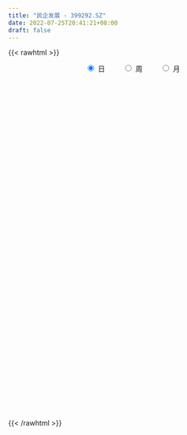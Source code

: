 ```yaml
---
title: "民企发展 - 399292.SZ"
date: 2022-07-25T20:41:21+08:00
draft: false
---
```

{{< rawhtml >}}
    <div style="text-align: center">
        <label style="padding: 1rem;"><input style="margin-right: .5rem" type="radio" name="period" value="D" checked onclick="period_change(this)">日</label>
        <label style="padding: 1rem;"><input style="margin-right: .5rem" type="radio" name="period" value="W" onclick="period_change(this)">周</label>
        <label style="padding: 1rem;"><input style="margin-right: .5rem" type="radio" name="period" value="M" onclick="period_change(this)">月</label>
    </div>
    <div id="chart" style="height: 700px;"></div> 
    <script type="text/javascript">
        const D_v = [125157737.0,138411342.0,121663216.0,143767454.0,133488271.0,133535445.0,141299204.0,133758576.0,116408997.0,88002194.0,90228877.0,92860085.0,96879492.0,102813336.0,108387127.0,80693391.0,78684013.0,86177487.0,103547352.0,95787428.0,109804457.0,112914801.0,102714987.0,100744025.0,100510502.0,87544477.0,91874810.0,93177641.0,85786650.0,84074749.0,94887130.0,104018051.0,97180637.0,74822132.0,73092701.0,76746163.0,92330697.0,96941753.0,87210499.0,86621338.0,83548926.0,83805433.0,112028600.0,102972320.0,98340682.0,121534776.0,123132437.0,149851938.0,117355023.0,83856965.0,97325070.0,88012613.0,79720280.0,78236669.0,82456452.0,75674681.0,74184084.0,68477725.0,74257348.0,57077993.0,51933914.0,49141055.0,50210298.0,64119930.0,86689338.0,77048139.0,82032851.0,75435476.0,66744814.0,65873673.0,67609203.0,63967966.0,63153218.0,63568683.0,57422787.0,61929656.0,67641375.0,68360912.0,74969893.0,62251621.0,65534267.0,64892970.0,71716682.0,69273776.0,78699182.0,72494462.0,60362721.0,52363544.0,47801892.0,56418159.0,62052278.0,60632841.0,64347128.0,60526055.0,68521203.0,67541586.0,68749650.0,55099842.0,53162431.0,56129954.0,56992419.0,58550383.0,57560617.0,54316583.0,60287159.0,54069117.0,63214417.0,52280350.0,58899165.0,48376250.0,46100672.0,52660654.0,55668741.0,50752129.0,53477267.0,59291226.0,58894426.0,55473919.0,54598124.0,62195476.0,62395605.0,51199390.0,52432348.0,63978767.0,65870736.0,68541953.0,72920704.0,63365767.0,64847669.0,53131087.0,60315105.0,54207439.0,49015550.0,49459988.0,57001058.0,48509877.0,63340421.0,61582942.0,59442583.0,53393341.0,53825678.0,54420129.0,54071699.0,50831232.0,53470670.0,52010339.0,53911760.0,47905091.0,45271772.0,46112812.0,42628577.0,55871866.0,61576544.0,79724001.0,61282230.0,60103561.0,56541763.0,51532888.0,54367686.0,54740779.0,54340765.0,59577050.0,57442375.0,62912519.0,60573394.0,46368649.0,48617538.0,49178775.0,48401053.0,55215381.0,51805408.0,57161490.0,53528001.0,53356031.0,57961546.0,50322918.0,50366129.0,50689963.0,49404087.0,50555891.0,41727878.0,43416775.0,43648534.0,46528278.0,56855700.0,57596909.0,52221403.0,54672478.0,53074433.0,48224747.0,51101060.0,53898964.0,59089269.0,60664240.0,52507322.0,48229818.0,46825808.0,54682594.0,50536339.0,48205833.0,50866120.0,55812204.0,59007783.0,60414387.0,57807312.0,58293528.0,58260471.0,63712964.0,65895813.0,58148453.0,48986348.0,49090194.0,55460710.0,47810174.0,52239168.0,55722701.0,61939039.0,57700678.0,63315387.0,62765709.0,66067645.0,69001325.0,60709120.0,57997727.0,57866802.0,63279403.0,62082867.0,69383196.0,71785338.0,65646600.0,61430554.0,60205387.0,61327659.0,62299633.0,63392811.0,62518746.0,64164406.0,63109028.0,60825030.0,61941854.0,59040828.0,66851402.0,61264855.0,63074718.0,64806537.0,64313064.0,69927295.0,67722834.0,76846484.0,75458784.0,74156600.0,70217799.0,68238387.0,71040329.0,65247414.0,78120342.0,84429042.0,86488332.0,84976596.0,88309295.0,78148954.0,74187221.0,79419759.0,80047069.0,82567776.0,74063716.0,79217143.0,70216658.0,74277690.0,80135714.0,85431600.0,86699403.0,86346675.0,82574813.0,86813998.0,75789857.0,82681826.0,72968385.0,81609950.0,90332334.0,81277808.0,90281510.0,87303125.0,90922188.0,91639041.0,97369762.0,81762839.0,102571049.0,84423933.0,87702216.0,101316087.0,99404829.0,92443086.0,96058136.0,102362414.0,88650592.0,97756814.0,87951845.0,73114415.0,87083511.0,82567285.0,83639111.0,59455557.0,67794075.0,60481233.0,66833880.0,60599764.0,63560103.0,57142806.0,59109208.0,67416961.0,64239566.0,68137512.0,69373056.0,66578667.0,70105597.0,63630243.0,69053810.0,69577758.0,63620625.0,66758916.0,75875888.0,78148556.0,64335815.0,69210074.0,80995145.0,70690197.0,67725681.0,70236259.0,75337459.0,79588275.0,87193496.0,82020874.0,81662257.0,85650003.0,81823760.0,85717512.0,87083694.0,88002332.0,77382252.0,77388134.0,75703863.0,81452712.0,77617765.0,82630728.0,71817372.0,73360207.0,69095011.0,61025643.0,70820516.0,71943862.0,85573086.0,82874174.0,90708388.0,88053723.0,95882750.0,100377861.0,97368027.0,101568620.0,93844467.0,96032428.0,84118816.0,82417852.0,90866091.0,94120166.0,96437816.0,113526585.0,110442477.0,93987350.0,99727610.0,79912342.0,84737331.0,82788011.0,85538895.0,92279125.0,94770663.0,101419870.0,82791645.0,89261140.0,72012716.0,63975201.0,78727790.0,59564060.0,63279092.0,56883289.0,60789216.0,61542882.0,70480143.0,65732691.0,68235069.0,57311830.0,54711476.0,56119368.0,71081646.0,61762765.0,72313761.0,75461822.0,73784315.0,112439674.0,73160636.0,65801857.0,67487383.0,72535553.0,76744327.0,79346494.0,71606826.0,83357205.0,87666042.0,81773200.0,76123238.0,70969731.0,78704661.0,79912854.0,88236536.0,78501615.0,82650023.0,82655665.0,82288292.0,79551889.0,79496325.0,76629697.0,78978235.0,80851582.0,95672080.0,87570710.0,83752011.0,84960268.0,77940517.0,78090205.0,71732979.0,68281525.0,61137405.0,67392290.0,50079556.0,54134286.0,61726542.0,68090800.0,54676367.0,72910734.0,68436182.0,73523416.0,60390252.0,69951290.0,62633527.0,58883379.0,52917816.0,59733427.0,75468461.0,63199015.0,54781026.0,64575560.0,59795083.0,59584136.0,64651005.0,62563404.0,64921748.0,74736628.0,57259464.0,59223993.0,60848957.0,51118207.0,56899559.0,54706255.0,55546437.0,64771729.0,69113904.0,68494622.0,61437355.0,67578681.0,75462831.0,80252804.0,82431578.0,78461774.0,75153230.0,77110677.0,86584252.0,76446532.0,84834079.0,83675535.0,95366529.0,95400101.0,99260650.0,83705434.0,76431521.0,77901508.0,84177745.0,74111235.0,72455892.0,76824899.0,69857255.0,71077182.0,70229726.0,72834021.0,79063091.0,75064225.0,75990814.0,72965120.0,83904286.0,84069645.0,79137319.0]
const D_histogram = [0.0,0.8959936182,2.9727316198,6.8790541222,8.346411533,12.1071755941,13.2523428002,9.8050269893,2.69887222,-1.6523068822,-1.612301632,-1.2861619593,-0.0535445302,0.126969256,-4.0661249079,-6.3060176943,-6.4205171346,-3.8776518469,-2.2294512875,0.0596993303,4.2078290992,6.2098128915,8.610479342,8.7757751334,7.0932028688,5.82258512,2.3637205676,-0.8398170488,-2.562571327,-3.3299657471,-1.7749022792,-0.1881807789,-1.3573313124,-3.5206430212,-4.3851912221,-3.7251742618,-3.5175164956,-5.1151049758,-5.0183925503,-4.0434570918,-3.0987728568,-2.1333753479,-0.8956856839,-1.2545918809,-1.0067790518,-1.9549256162,-1.1319071358,-3.6346922578,-9.0202471591,-10.6602104464,-9.388531432,-8.200338806,-7.7496997946,-6.721671932,-4.6389236927,-3.038355698,-3.4313263367,-2.962800162,-4.9558053337,-6.3292973338,-7.9624330136,-7.7786029003,-7.5323461125,-4.146939979,1.0032649443,4.6691213524,5.7671070816,5.2954945987,4.7258820797,3.9732733122,4.2521575588,2.9681273523,1.8044369584,-0.256513628,-1.2529659256,-1.5140308769,-1.1735394864,-0.9184255739,-2.9418055665,-3.9727212367,-2.5552005072,-1.938214402,0.1212690533,0.5699203324,2.9391985103,3.2110795384,1.7777686364,1.0178202445,0.7956680532,1.4033364603,1.1644347358,1.1785653046,1.5390815424,2.186247362,2.7304579081,3.1568218429,2.0927821073,0.8435178073,0.1224714126,-0.5484035414,0.280297285,0.9163419823,1.3813202282,2.0653783738,2.2012944263,1.9408388796,-0.1390139347,-1.6725151134,-3.8794299856,-4.328085926,-4.4181358747,-4.9606796528,-4.3365795939,-3.9176575784,-2.2207574678,-2.6981570014,-2.3417415057,-3.5658458546,-3.7451399731,-4.253103908,-4.6176602647,-3.9982732813,-1.9374084833,1.2893738467,3.647212026,4.3655344637,3.5585477745,3.4159269796,1.8818690845,1.5561290468,0.7787771631,-0.0546926498,0.0052548998,1.4105875802,2.0769911934,2.815877615,4.0512894087,3.8559089897,2.805611607,1.2113923169,0.2138288145,-1.4129703042,-3.4898007493,-4.3377867813,-3.6896896701,-3.6142167856,-4.3646596205,-5.5626146561,-5.2076568136,-3.151387819,-0.6394110917,3.0240486507,7.2140574675,10.1175932023,10.9947589936,10.8946946843,9.3451336383,7.2657181599,7.3211550325,6.3993196393,6.4141466309,5.1167552484,4.7065068714,2.9238029556,-0.2639764841,-3.1757692923,-3.2430663113,-3.4001665445,-3.700863842,-2.9305190677,-1.9998425351,-1.2352881316,-1.2044049501,-0.1145093339,-0.6438252739,-1.7025330911,-2.4712743061,-1.8059425004,-1.4796087763,-1.906863518,-2.0442235714,-1.7713496781,-1.4028067581,-0.2167866827,0.9694124073,1.3704920388,1.959048879,0.7873786565,-0.0177370494,0.0958770233,0.0121151153,1.0093898204,2.5354630683,3.3087396243,3.3610233811,3.2299741018,2.7248320006,1.8607408631,0.6916486323,0.2430181041,0.117522054,-0.2916925862,-0.1935480994,-0.7557131627,-0.7829403723,-0.871503933,0.1631401856,0.5130840349,1.2549504676,0.9932413606,1.108570646,1.136241843,0.5905280744,0.1656540165,0.3242971545,1.1769303542,1.9920938629,3.035019378,3.785428074,4.8437229162,5.7180683245,5.2476750274,4.3737193983,4.1397164045,4.3279833301,3.8157732307,3.7370306576,4.1809730263,3.9191638543,2.8714783824,0.4677835771,-0.2598035809,-0.3302403998,0.2758033065,0.5822826502,1.1259405528,0.6555577292,0.3977990595,0.6008355867,-0.2144389893,-0.2622309423,-2.0121932266,-2.8536862579,-2.0608785018,-1.1948759499,-0.2094136005,0.1890448146,0.9479789669,2.6084793034,4.1821381893,4.1539981204,3.5602295862,3.0312556246,1.7295346613,1.1045695317,1.8007719979,2.6455904417,1.7753843366,-0.2169587369,-3.9267099399,-8.6073107112,-8.813645278,-7.4270623597,-5.1252640259,-4.1813329476,-2.1381767458,-1.4239393064,-0.3377738475,0.9898661953,2.1774399666,3.4954491535,4.8040372097,5.3631880613,4.5720791092,1.4088657258,-0.2467138718,-1.2640294566,-1.8893603313,-0.3209276377,1.0922429638,2.4022253209,2.2977653152,2.7526542896,3.2870242187,3.3586443583,1.8690517353,2.171874084,2.1698242484,1.8819548602,3.1298636237,4.5129692568,4.952800452,5.0749168018,5.8622001595,4.852864964,4.6854072439,1.6706069053,-1.4730408845,-3.4442162164,-4.0981539988,-5.7696273958,-9.731714533,-12.1285883593,-15.952504586,-15.6239451028,-13.8115640874,-12.2306129934,-12.5745623905,-11.7295281672,-10.1368001852,-9.093667553,-6.7798931071,-3.581691585,-1.0220074362,0.5244149335,0.6121325311,1.6471224944,2.2949033612,1.6576764449,-0.8541610645,-0.9012553018,0.2245918231,-0.3425520518,0.0618330449,0.9525228182,0.6830744685,1.5994172383,3.170039796,4.130896845,5.4371302499,6.8684161888,7.2725564959,6.1819821995,6.5697830841,5.6956388322,5.908853592,7.1915916228,7.6208594159,7.3479808067,6.4819069076,5.646082326,4.9639316939,4.6771667461,4.6834440552,3.2300372583,2.57843739,0.6101671284,-2.299495519,-2.4896203195,-2.4005660918,-2.1959942536,-1.2715888317,-0.4110026699,-0.13138876,0.551076203,-0.0126457988,-1.9897329594,-1.9777171708,-0.7021310915,-0.0558293854,-1.252815913,-2.2084466757,-2.2984346134,-2.6101854363,-1.967908542,-0.7514377737,0.8732999471,0.1816332109,0.0270027732,-2.1233580818,-2.9363063032,-4.4834863431,-4.0405369764,-5.365479374,-5.6720101037,-4.2450027694,-4.6814365708,-5.2101864939,-7.3533298043,-9.806811475,-10.4741300897,-13.9216139497,-14.617543849,-16.8463674901,-16.6591903741,-14.8023263637,-11.5337975098,-7.2303233206,-3.9743668883,-3.3980704315,-3.1114369747,-1.970178464,-0.1026596169,1.4712946002,3.1990199516,5.6330918761,6.4358907781,8.4160409128,7.432839925,7.1836077669,7.2118734096,7.4230685383,7.7709571193,7.3629334607,5.8598664854,3.0279046083,-1.6020134611,-5.3162205878,-5.6079176432,-4.7479784148,-5.6865227096,-9.6653686053,-9.2477055916,-6.9787245009,-4.31180693,-1.332685975,0.8833508425,2.7095229638,3.3737945194,3.5379801585,3.5305804371,3.1492010895,4.1717969596,4.3264253832,4.3384652554,4.5667794662,2.7785371798,0.7714203603,-2.9821630805,-4.0675868372,-6.1648646194,-6.0254746029,-7.07980231,-7.2875637136,-6.3999764918,-6.6440890024,-9.4037660706,-11.3475350242,-16.9315835164,-21.2078516649,-20.0893291273,-18.8737883573,-13.8616044772,-8.451404801,-4.8587623758,-1.0730511355,2.7027200859,5.716548143,8.1937668243,10.1186076711,11.5829825314,12.4224298688,12.8922270926,13.6236362946,14.6726688496,15.8101198762,13.2177611848,12.4425922741,11.9671536935,10.9966700404,10.2322788296,10.1448128397,9.722010874,9.5411039306,10.4430872137,10.551366815,10.1865416637,8.3780721361,8.0582875623,8.1716971081,8.046389084,7.1800247949,6.7201021719,6.6018227998,6.82648701,5.9764328642,4.1705461591,3.9426225177,4.1695252326,4.8163895663,5.8005848993,4.321320283,3.6172923159,2.8718116525,2.8014625038,2.0124428923,0.203041357,-0.5285988907,-1.445876794,-3.3534268036,-5.7805614337,-6.5216268051,-6.6116335405,-7.8230895903,-6.7452409852,-4.9996000084,-2.8069218582,-1.7223122047,-1.4240723437,-1.8896787216]
const D_fast = [0.0,1.1199920228,3.9399129293,9.5659989622,13.1199592563,19.9075172159,24.365770122,23.3697110585,16.9382743442,12.1740185214,11.8109483637,11.8155475465,13.0347788431,13.2470349433,8.0374095524,4.2210123424,2.5013836184,4.0748359444,5.165673682,7.4697491324,12.6698361761,16.2242731912,20.7775594772,23.136799052,23.2275275046,23.4125560358,20.5446216253,17.1311297467,14.7677326368,13.1678467799,14.2791846779,15.8188609835,14.310377622,11.2669051578,9.3060591514,9.0347825463,8.3630611885,5.4866964645,4.3288107523,4.2928819379,4.4628729586,4.8949266306,5.9086948736,5.2361407064,5.2322587725,3.7953808041,4.3354225006,0.9239643141,-6.7166523769,-11.0216682759,-12.0971221195,-12.959014195,-14.4458001323,-15.0981902526,-14.1751729365,-13.3341938663,-14.5849960892,-14.857169955,-18.0891264602,-21.0449427937,-24.6686867269,-26.4295073386,-28.066337079,-25.7176659402,-20.3166447808,-15.4835080346,-12.943745535,-12.0914843682,-11.4796263673,-11.2389168068,-9.8969931704,-10.4389915389,-11.1515726932,-13.2766516865,-14.5863454655,-15.2259181361,-15.1788116171,-15.1533040981,-17.9121354824,-19.9362314617,-19.157510859,-19.0250783543,-16.9352776357,-16.3441462735,-13.240068468,-12.1654175553,-13.1542862982,-13.659779629,-13.683014807,-12.7245122848,-12.6723053254,-12.3635334304,-11.618246807,-10.4245191469,-9.1976941238,-7.9821247282,-8.5229689371,-9.5613537852,-10.2517823267,-11.0597581661,-10.1609830185,-9.2958528256,-8.4855445227,-7.2851417836,-6.5989021245,-6.3741479513,-8.4887542493,-10.4403842064,-13.617156575,-15.1478339968,-16.3424179143,-18.1251316055,-18.5851764451,-19.1456688242,-18.0039580806,-19.1558968646,-19.3849167453,-21.5004825579,-22.6160616696,-24.1873015815,-25.7062730043,-26.0864543413,-24.5099416641,-20.9608158724,-17.6911746866,-15.881468633,-15.7988183786,-15.0874574285,-16.1510480525,-16.0877558285,-16.6704134214,-17.5175563968,-17.4562951222,-15.6983155468,-14.5126641352,-13.0698083099,-10.821574164,-10.0529773355,-10.4018718165,-11.6932430274,-12.6373493262,-14.617391021,-17.5666716534,-19.4991043807,-19.773429687,-20.6015109989,-22.443118739,-25.0317274386,-25.9786837994,-24.7102617596,-22.3581378053,-17.9386659002,-11.9451427165,-6.5122086811,-2.8863531414,-0.2627437797,0.5239785839,0.2609926455,2.1467182762,2.8247127929,4.4430764421,4.4248738717,5.1912522126,4.1394990357,0.885725475,-2.8200096563,-3.6980732531,-4.7052151224,-5.9311283804,-5.8934133731,-5.4626974742,-5.0069651036,-5.2771831596,-4.2159148769,-4.9061871354,-6.3905282254,-7.7770880169,-7.5632418362,-7.6068103063,-8.5107809275,-9.1591968736,-9.3291603999,-9.3113191694,-8.1794957647,-6.7509435729,-6.0072409317,-4.9289218717,-5.9037474301,-6.7132973984,-6.5757140698,-6.6564471991,-5.4068250388,-3.2468860239,-1.6464245618,-0.7538849598,-0.0774407136,0.0986251854,-0.3002807363,-1.296460809,-1.6843368112,-1.7804523478,-2.2625901346,-2.2128326726,-2.9639260266,-3.1868883293,-3.4933278733,-2.4178987083,-1.9396838502,-0.8840798007,-0.8974785675,-0.5050066206,-0.1932749628,-0.5913567128,-0.9748172666,-0.73509984,0.4117659483,1.7249529227,3.5266332823,5.2233989968,7.492624568,9.7964870575,10.6380125173,10.8574867377,11.658412845,12.9286756032,13.3704088115,14.2259239027,15.715109528,16.4330913196,16.1032754432,13.8165265322,13.0239884791,12.8709915602,13.5459860931,13.9980360993,14.8231791401,14.5166857488,14.358376844,14.7116222679,13.8427379445,13.7293882559,11.4763776651,9.9214630692,10.1990511999,10.7663347643,11.6994437136,12.1451633323,13.1410922264,15.4537123887,18.072905822,19.0832652831,19.3795541455,19.6083940901,18.7390567921,18.3902340454,19.5366295111,21.0428455653,20.6164855443,18.5699027866,13.8784740986,7.0460456496,4.6362997633,4.1661170916,5.1865994189,5.0851972604,6.5938092757,6.9520618885,7.9537838855,9.5288904771,11.26082424,13.4526957154,15.9622930739,17.8622409409,18.2141517661,15.4031548142,13.6858967486,12.3525737997,11.2549028421,12.7431036264,14.4293349687,16.3398736561,16.8098549792,17.952907526,19.3090335097,20.220314739,19.1979850498,20.0437759195,20.584182146,20.7668014728,22.7971761422,25.3085240896,26.9865553978,28.3774009481,30.6302343456,30.8341153911,31.838009482,29.2408608697,25.7289528587,22.8967234728,21.2182471907,18.1043669447,11.7093511743,6.2803302581,-1.531712115,-5.1091389075,-6.749648914,-8.2263510683,-11.713941063,-13.8012888815,-14.7427609458,-15.9730452019,-15.3542440327,-13.051465407,-10.7472831172,-9.0697570141,-8.8290062837,-7.3822356968,-6.1607289897,-6.3835367948,-9.1089145703,-9.381322633,-8.1993275524,-8.8521094402,-8.4322660823,-7.3034456044,-7.4021253371,-6.0859282577,-3.7227957509,-1.7292144906,0.9363014767,4.0846914628,6.3069708939,6.7618921474,8.792138803,9.3419042591,11.0323324169,14.1129683535,16.4474510006,18.011567593,18.7659704208,19.3416664207,19.9004987121,20.7830254508,21.9601637737,21.3142662914,21.3072757706,19.4915472911,16.007010764,15.1944808836,14.6833935883,14.3389668631,14.945475077,15.7033105715,15.9500772913,16.770311305,16.2034278536,13.7289074531,13.246493949,14.3465472555,14.9788916152,13.4687011094,11.9609586777,11.2963620867,10.3320649047,10.4823646636,11.5109759884,13.354038696,12.7077802624,12.559900518,9.8787001426,8.3316753454,5.6636237197,5.0964388424,2.4301266013,0.7055933457,1.0713499876,-0.5354429565,-2.3667395031,-6.3482152645,-11.253399804,-14.5392509411,-21.4671382885,-25.8174541501,-32.2578696638,-36.2354901413,-38.0792077218,-37.6941282453,-35.1982348863,-32.9358701761,-33.2090913271,-33.700317114,-33.0516032193,-31.2097492765,-29.2679714093,-26.7404910699,-22.8981461765,-20.4863745799,-16.402214217,-15.5272052236,-13.98053544,-12.1493014449,-10.0823391816,-7.7917113208,-6.3590016142,-6.3971019682,-8.4720876932,-13.5025091279,-18.5457714015,-20.2394478677,-20.5665032431,-22.9266782153,-29.3218662623,-31.2161296465,-30.6918296809,-29.1028638426,-26.4569143813,-24.0200398532,-21.5164869909,-20.0087668055,-18.9600861268,-18.0848407389,-17.6789198141,-15.6133747041,-14.3771399348,-13.2804837487,-11.9104746713,-13.0040826628,-14.8183443922,-19.3174686031,-21.4197890691,-25.0582830061,-26.4252616404,-29.249539925,-31.2791922571,-31.9915991582,-33.8967339193,-39.0073525052,-43.7880052149,-53.6049495861,-63.1831806509,-67.0869903951,-70.5898967144,-69.0431139536,-65.7457654777,-63.3678136464,-59.85036519,-55.3989139471,-50.9559488542,-46.4302884669,-41.9757957023,-37.6156752092,-33.6706204045,-29.9777664076,-25.8404481319,-21.1232483646,-16.0332673689,-15.3211857641,-12.9857066063,-10.4693567635,-8.6906729065,-6.8969944099,-4.4482571899,-2.4405564371,-0.2361873978,3.2765676888,6.0226889937,8.2044992584,8.4905477648,10.1853350816,12.3416689044,14.2279581513,15.1566000609,16.3767029809,17.9088793087,19.8401652714,20.4842193417,19.7209691763,20.4787011644,21.7479851874,23.5989469127,26.0332884705,25.634353925,25.8346490369,25.8071212866,26.4371377638,26.1512288754,24.3925876794,23.528797709,22.2500506072,19.5041438967,15.6318689081,13.2603968355,11.517481715,8.3502532676,7.7417916264,8.2375326011,9.7284802868,10.3825118891,10.3247336642,9.3867076058]
const D_slow = [0.0,0.2239984046,0.9671813095,2.68694484,4.7735477233,7.8003416218,11.1134273219,13.5646840692,14.2394021242,13.8263254036,13.4232499956,13.1017095058,13.0883233733,13.1200656873,12.1035344603,10.5270300367,8.9219007531,7.9524877913,7.3951249695,7.410049802,8.4620070769,10.0144602997,12.1670801352,14.3610239186,16.1343246358,17.5899709158,18.1809010577,17.9709467955,17.3303039638,16.497812527,16.0540869572,16.0070417624,15.6677089343,14.787548179,13.6912503735,12.7599568081,11.8805776842,10.6018014402,9.3472033026,8.3363390297,7.5616458155,7.0283019785,6.8043805575,6.4907325873,6.2390378243,5.7503064203,5.4673296364,4.5586565719,2.3035947821,-0.3614578295,-2.7085906875,-4.758675389,-6.6961003376,-8.3765183206,-9.5362492438,-10.2958381683,-11.1536697525,-11.894369793,-13.1333211264,-14.7156454599,-16.7062537133,-18.6509044383,-20.5339909665,-21.5707259612,-21.3199097251,-20.152629387,-18.7108526166,-17.3869789669,-16.205508447,-15.212190119,-14.1491507293,-13.4071188912,-12.9560096516,-13.0201380586,-13.33337954,-13.7118872592,-14.0052721308,-14.2348785242,-14.9703299159,-15.963510225,-16.6023103518,-17.0868639523,-17.056546689,-16.9140666059,-16.1792669783,-15.3764970937,-14.9320549346,-14.6775998735,-14.4786828602,-14.1278487451,-13.8367400612,-13.542098735,-13.1573283494,-12.6107665089,-11.9281520319,-11.1389465711,-10.6157510443,-10.4048715925,-10.3742537394,-10.5113546247,-10.4412803035,-10.2121948079,-9.8668647508,-9.3505201574,-8.8001965508,-8.3149868309,-8.3497403146,-8.767869093,-9.7377265894,-10.8197480709,-11.9242820395,-13.1644519527,-14.2485968512,-15.2280112458,-15.7832006128,-16.4577398631,-17.0431752396,-17.9346367032,-18.8709216965,-19.9341976735,-21.0886127397,-22.08818106,-22.5725331808,-22.2501897191,-21.3383867126,-20.2470030967,-19.3573661531,-18.5033844082,-18.032917137,-17.6438848753,-17.4491905845,-17.462863747,-17.461550022,-17.108903127,-16.5896553286,-15.8856859249,-14.8728635727,-13.9088863253,-13.2074834235,-12.9046353443,-12.8511781407,-13.2044207167,-14.0768709041,-15.1613175994,-16.0837400169,-16.9872942133,-18.0784591184,-19.4691127825,-20.7710269859,-21.5588739406,-21.7187267136,-20.9627145509,-19.159200184,-16.6298018834,-13.881112135,-11.157438464,-8.8211550544,-7.0047255144,-5.1744367563,-3.5746068465,-1.9710701887,-0.6918813766,0.4847453412,1.2156960801,1.1497019591,0.355759636,-0.4550069418,-1.3050485779,-2.2302645384,-2.9628943054,-3.4628549391,-3.771676972,-4.0727782096,-4.101405543,-4.2623618615,-4.6879951343,-5.3058137108,-5.7572993359,-6.12720153,-6.6039174095,-7.1149733023,-7.5578107218,-7.9085124113,-7.962709082,-7.7203559802,-7.3777329705,-6.8879707507,-6.6911260866,-6.695560349,-6.6715910931,-6.6685623143,-6.4162148592,-5.7823490922,-4.9551641861,-4.1149083408,-3.3074148154,-2.6262068152,-2.1610215994,-1.9881094414,-1.9273549153,-1.8979744018,-1.9708975484,-2.0192845732,-2.2082128639,-2.403947957,-2.6218239403,-2.5810388939,-2.4527678851,-2.1390302682,-1.8907199281,-1.6135772666,-1.3295168058,-1.1818847872,-1.1404712831,-1.0593969945,-0.7651644059,-0.2671409402,0.4916139043,1.4379709228,2.6489016519,4.078418733,5.3903374899,6.4837673394,7.5186964405,8.6006922731,9.5546355808,10.4888932452,11.5341365017,12.5139274653,13.2317970609,13.3487429551,13.2837920599,13.20123196,13.2701827866,13.4157534491,13.6972385873,13.8611280196,13.9605777845,14.1107866812,14.0571769338,13.9916191983,13.4885708916,12.7751493271,12.2599297017,11.9612107142,11.9088573141,11.9561185177,12.1931132595,12.8452330853,13.8907676326,14.9292671627,15.8193245593,16.5771384655,17.0095221308,17.2856645137,17.7358575132,18.3972551236,18.8411012077,18.7868615235,17.8051840385,15.6533563607,13.4499450412,11.5931794513,10.3118634448,9.266530208,8.7319860215,8.3760011949,8.291557733,8.5390242818,9.0833842735,9.9572465619,11.1582558643,12.4990528796,13.6420726569,13.9942890884,13.9326106204,13.6166032563,13.1442631734,13.064031264,13.337092005,13.9376483352,14.512089664,15.2002532364,16.0220092911,16.8616703807,17.3289333145,17.8719018355,18.4143578976,18.8848466126,19.6673125186,20.7955548328,22.0337549458,23.3024841462,24.7680341861,25.9812504271,27.1526022381,27.5702539644,27.2019937433,26.3409396892,25.3164011895,23.8739943405,21.4410657073,18.4089186175,14.420792471,10.5148061953,7.0619151734,4.0042619251,0.8606213275,-2.0717607143,-4.6059607606,-6.8793776489,-8.5743509257,-9.4697738219,-9.725275681,-9.5941719476,-9.4411388148,-9.0293581912,-8.4556323509,-8.0412132397,-8.2547535058,-8.4800673312,-8.4239193755,-8.5095573884,-8.4940991272,-8.2559684226,-8.0851998055,-7.6853454959,-6.8928355469,-5.8601113357,-4.5008287732,-2.783724726,-0.965585602,0.5799099479,2.2223557189,3.6462654269,5.1234788249,6.9213767306,8.8265915846,10.6635867863,12.2840635132,13.6955840947,14.9365670182,16.1058587047,17.2767197185,18.0842290331,18.7288383806,18.8813801627,18.306506283,17.6841012031,17.0839596801,16.5349611167,16.2170639088,16.1143132413,16.0814660513,16.2192351021,16.2160736524,15.7186404125,15.2242111198,15.0486783469,15.0347210006,14.7215170224,14.1694053534,13.5947967001,12.942250341,12.4502732055,12.2624137621,12.4807387489,12.5261470516,12.5328977449,12.0020582244,11.2679816486,10.1471100628,9.1369758188,7.7956059753,6.3776034493,5.316352757,4.1459936143,2.8434469908,1.0051145398,-1.446588329,-4.0651208514,-7.5455243388,-11.1999103011,-15.4115021736,-19.5762997672,-23.2768813581,-26.1603307355,-27.9679115657,-28.9615032878,-29.8110208956,-30.5888801393,-31.0814247553,-31.1070896595,-30.7392660095,-29.9395110216,-28.5312380526,-26.922265358,-24.8182551298,-22.9600451486,-21.1641432069,-19.3611748545,-17.5054077199,-15.5626684401,-13.7219350749,-12.2569684536,-11.4999923015,-11.9004956668,-13.2295508137,-14.6315302245,-15.8185248282,-17.2401555056,-19.656497657,-21.9684240549,-23.7131051801,-24.7910569126,-25.1242284063,-24.9033906957,-24.2260099547,-23.3825613249,-22.4980662853,-21.615421176,-20.8281209036,-19.7851716637,-18.7035653179,-17.6189490041,-16.4772541375,-15.7826198426,-15.5897647525,-16.3353055226,-17.3522022319,-18.8934183868,-20.3997870375,-22.169737615,-23.9916285434,-25.5916226664,-27.252644917,-29.6035864346,-32.4404701907,-36.6733660697,-41.975328986,-46.9976612678,-51.7161083571,-55.1815094764,-57.2943606767,-58.5090512706,-58.7773140545,-58.101634033,-56.6724969973,-54.6240552912,-52.0944033734,-49.1986577406,-46.0930502734,-42.8699935002,-39.4640844266,-35.7959172142,-31.8433872451,-28.5389469489,-25.4282988804,-22.436510457,-19.6873429469,-17.1292732395,-14.5930700296,-12.1625673111,-9.7772913284,-7.166519525,-4.5286778212,-1.9820424053,0.1124756287,2.1270475193,4.1699717963,6.1815690673,7.976575266,9.656600809,11.307056509,13.0136782615,14.5077864775,15.5504230173,16.5360786467,17.5784599548,18.7825573464,20.2327035712,21.313033642,22.217356721,22.9353096341,23.63567526,24.1387859831,24.1895463224,24.0573965997,23.6959274012,22.8575707003,21.4124303419,19.7820236406,18.1291152555,16.1733428579,14.4870326116,13.2371326095,12.535402145,12.1048240938,11.7488060079,11.2763863275]
const D_data = [['2020-07-06', 1262.7992, 1305.7797, 1261.6902, 1306.6908],['2020-07-07', 1314.6666, 1319.8196, 1297.3711, 1343.7968],['2020-07-08', 1321.0461, 1344.3294, 1308.143, 1344.3294],['2020-07-09', 1345.0453, 1387.7236, 1344.0655, 1388.6728],['2020-07-10', 1383.5374, 1378.3854, 1370.8081, 1397.0951],['2020-07-13', 1384.982, 1430.4416, 1384.982, 1430.4416],['2020-07-14', 1434.5719, 1422.5094, 1391.5673, 1439.2852],['2020-07-15', 1420.0684, 1369.7175, 1365.3423, 1421.7915],['2020-07-16', 1369.0051, 1302.2161, 1299.0222, 1378.9664],['2020-07-17', 1304.3135, 1308.0784, 1292.0389, 1327.5902],['2020-07-20', 1322.5371, 1352.058, 1309.2393, 1352.058],['2020-07-21', 1354.9078, 1357.3688, 1342.4178, 1361.1781],['2020-07-22', 1354.3499, 1374.2955, 1346.5105, 1379.8943],['2020-07-23', 1362.5039, 1366.8438, 1329.658, 1371.3058],['2020-07-24', 1360.6255, 1301.3452, 1296.7521, 1371.521],['2020-07-27', 1308.0061, 1305.8181, 1291.5684, 1313.5542],['2020-07-28', 1314.6071, 1322.3468, 1310.4397, 1326.2996],['2020-07-29', 1318.786, 1359.3177, 1311.6701, 1359.3177],['2020-07-30', 1364.274, 1358.1207, 1354.7178, 1371.7207],['2020-07-31', 1357.2188, 1377.0283, 1350.6312, 1378.9967],['2020-08-03', 1391.2007, 1420.6529, 1386.7998, 1420.6529],['2020-08-04', 1426.5934, 1415.948, 1411.4526, 1432.3111],['2020-08-05', 1417.9877, 1440.4348, 1408.5732, 1443.1633],['2020-08-06', 1441.1177, 1428.258, 1405.2269, 1441.1177],['2020-08-07', 1424.249, 1409.5295, 1385.2024, 1425.8645],['2020-08-10', 1406.382, 1414.2761, 1400.1446, 1424.8904],['2020-08-11', 1415.2789, 1379.8519, 1378.5447, 1415.9093],['2020-08-12', 1375.3251, 1368.1635, 1335.8233, 1378.7213],['2020-08-13', 1374.0882, 1374.5093, 1368.8303, 1384.2506],['2020-08-14', 1373.7748, 1379.7752, 1357.1608, 1380.0498],['2020-08-17', 1382.2634, 1411.3009, 1381.0983, 1411.3009],['2020-08-18', 1412.5535, 1421.7268, 1408.9593, 1426.529],['2020-08-19', 1418.1891, 1389.9549, 1388.5902, 1418.1891],['2020-08-20', 1375.632, 1368.6626, 1363.1325, 1385.6139],['2020-08-21', 1373.9307, 1375.5828, 1362.9952, 1388.369],['2020-08-24', 1380.8107, 1392.7699, 1366.313, 1395.2711],['2020-08-25', 1394.2532, 1388.3044, 1382.6912, 1397.6405],['2020-08-26', 1388.3968, 1360.0391, 1354.5259, 1390.8157],['2020-08-27', 1357.6, 1374.558, 1348.0993, 1376.7058],['2020-08-28', 1371.4516, 1386.0981, 1361.6794, 1387.5307],['2020-08-31', 1394.0331, 1389.1952, 1389.0375, 1404.7063],['2020-09-01', 1382.6669, 1393.5793, 1373.6699, 1393.5793],['2020-09-02', 1395.7436, 1402.7435, 1385.397, 1410.8194],['2020-09-03', 1399.8489, 1385.2, 1379.8523, 1399.8489],['2020-09-04', 1359.4274, 1392.5048, 1356.432, 1394.2926],['2020-09-07', 1397.8422, 1375.2781, 1366.466, 1404.6466],['2020-09-08', 1374.6423, 1396.7023, 1360.9337, 1396.7023],['2020-09-09', 1379.3356, 1349.2526, 1349.2526, 1391.6147],['2020-09-10', 1353.0071, 1287.1094, 1282.8066, 1356.7528],['2020-09-11', 1276.7829, 1307.2252, 1276.3654, 1309.0505],['2020-09-14', 1315.9382, 1334.4505, 1314.03, 1337.2858],['2020-09-15', 1335.3102, 1332.4804, 1322.5867, 1335.3228],['2020-09-16', 1330.3955, 1320.4562, 1311.9663, 1330.8178],['2020-09-17', 1315.9513, 1324.8167, 1307.2852, 1335.0767],['2020-09-18', 1325.0334, 1340.6379, 1319.1527, 1341.7698],['2020-09-21', 1342.0831, 1340.0898, 1337.8547, 1351.5687],['2020-09-22', 1325.7917, 1314.2456, 1310.6086, 1332.8338],['2020-09-23', 1318.1253, 1321.0348, 1310.8322, 1324.7815],['2020-09-24', 1311.2423, 1281.0706, 1281.0706, 1312.4013],['2020-09-25', 1286.1152, 1273.1756, 1266.8507, 1289.4003],['2020-09-28', 1275.7724, 1253.7733, 1253.7733, 1278.2569],['2020-09-29', 1259.931, 1263.7664, 1254.3575, 1271.0457],['2020-09-30', 1266.2887, 1256.7657, 1251.1089, 1267.9628],['2020-10-09', 1279.6562, 1298.2745, 1277.4616, 1299.9677],['2020-10-12', 1309.7058, 1339.2389, 1307.6075, 1339.2389],['2020-10-13', 1337.2945, 1343.8776, 1330.0014, 1345.1682],['2020-10-14', 1342.4424, 1326.0351, 1322.0989, 1342.4424],['2020-10-15', 1325.0677, 1309.9256, 1309.4303, 1325.8937],['2020-10-16', 1307.3069, 1307.4979, 1295.4721, 1310.7834],['2020-10-19', 1314.6482, 1302.8661, 1299.2728, 1319.5529],['2020-10-20', 1300.448, 1315.7184, 1290.4927, 1315.7184],['2020-10-21', 1315.1273, 1294.3306, 1289.8476, 1315.1273],['2020-10-22', 1288.9342, 1289.2298, 1277.0673, 1295.9112],['2020-10-23', 1289.4063, 1267.9959, 1264.9882, 1298.5744],['2020-10-26', 1262.4217, 1270.5526, 1252.0166, 1275.7708],['2020-10-27', 1265.3059, 1273.3144, 1260.6021, 1276.0091],['2020-10-28', 1272.8576, 1278.0113, 1256.1639, 1281.3477],['2020-10-29', 1257.5019, 1275.7, 1254.343, 1280.6702],['2020-10-30', 1276.4152, 1238.7008, 1237.7955, 1279.3626],['2020-11-02', 1238.4799, 1237.8641, 1228.0195, 1243.9703],['2020-11-03', 1241.986, 1264.6574, 1237.4573, 1264.6574],['2020-11-04', 1263.8017, 1255.9326, 1248.2374, 1264.5729],['2020-11-05', 1267.6674, 1278.1112, 1263.453, 1278.751],['2020-11-06', 1279.9724, 1262.5773, 1253.8554, 1279.9724],['2020-11-09', 1268.1065, 1293.3485, 1268.1065, 1296.9395],['2020-11-10', 1293.6414, 1274.4421, 1267.9215, 1293.6414],['2020-11-11', 1269.6981, 1249.7534, 1249.2079, 1270.8437],['2020-11-12', 1253.7363, 1251.2496, 1245.6929, 1257.3832],['2020-11-13', 1249.4077, 1253.9716, 1241.0462, 1254.5702],['2020-11-16', 1257.2905, 1264.2606, 1251.9528, 1264.2606],['2020-11-17', 1263.1805, 1253.6834, 1245.0085, 1263.1805],['2020-11-18', 1250.7854, 1255.231, 1249.4332, 1259.8223],['2020-11-19', 1252.6307, 1259.7749, 1245.9288, 1261.8341],['2020-11-20', 1257.8426, 1265.7596, 1254.4571, 1265.8854],['2020-11-23', 1267.2382, 1267.9254, 1257.4728, 1274.3251],['2020-11-24', 1267.8409, 1269.8003, 1265.8454, 1274.3221],['2020-11-25', 1271.2772, 1249.9415, 1249.9415, 1271.9982],['2020-11-26', 1248.3777, 1241.0189, 1235.7176, 1250.7918],['2020-11-27', 1242.0608, 1241.1964, 1229.5852, 1243.9213],['2020-11-30', 1241.3406, 1236.3843, 1232.6627, 1249.3321],['2020-12-01', 1234.524, 1254.0066, 1233.8436, 1255.4563],['2020-12-02', 1253.9913, 1254.5728, 1249.7536, 1257.1738],['2020-12-03', 1254.2718, 1254.9058, 1246.9562, 1258.4689],['2020-12-04', 1254.1676, 1260.7831, 1251.5796, 1261.7727],['2020-12-07', 1261.7964, 1256.5552, 1254.473, 1262.2393],['2020-12-08', 1255.5933, 1251.6901, 1251.0458, 1257.474],['2020-12-09', 1251.1571, 1222.064, 1222.064, 1251.5949],['2020-12-10', 1217.3002, 1217.1547, 1211.7555, 1226.0463],['2020-12-11', 1216.7814, 1195.0079, 1184.2162, 1218.6116],['2020-12-14', 1193.706, 1205.0749, 1186.0949, 1205.6713],['2020-12-15', 1201.8458, 1202.9694, 1197.4227, 1204.9984],['2020-12-16', 1202.4013, 1190.0197, 1188.52, 1202.9415],['2020-12-17', 1185.7613, 1199.1722, 1170.9459, 1199.6659],['2020-12-18', 1199.3781, 1194.0093, 1190.787, 1203.4635],['2020-12-21', 1196.123, 1211.0912, 1193.763, 1211.9524],['2020-12-22', 1204.4014, 1182.8656, 1180.7906, 1205.9456],['2020-12-23', 1180.8907, 1188.5718, 1179.7311, 1190.3986],['2020-12-24', 1185.8659, 1161.5317, 1159.6241, 1185.8728],['2020-12-25', 1155.3457, 1165.2535, 1151.2788, 1167.3876],['2020-12-28', 1164.339, 1153.2826, 1148.5504, 1165.282],['2020-12-29', 1152.3033, 1146.2177, 1146.0857, 1161.5322],['2020-12-30', 1143.889, 1152.698, 1140.1281, 1158.3203],['2020-12-31', 1156.1544, 1172.468, 1156.1544, 1174.0825],['2021-01-04', 1179.2901, 1197.9738, 1176.6495, 1200.5306],['2021-01-05', 1198.462, 1201.1092, 1191.1157, 1206.032],['2021-01-06', 1202.3833, 1189.1553, 1183.3469, 1204.3505],['2021-01-07', 1186.7165, 1170.1487, 1159.8923, 1186.7165],['2021-01-08', 1169.2515, 1175.9974, 1151.5725, 1181.3602],['2021-01-11', 1174.7664, 1153.5226, 1145.811, 1177.0123],['2021-01-12', 1148.8575, 1162.4547, 1146.4777, 1162.699],['2021-01-13', 1162.2149, 1152.2308, 1147.6245, 1163.021],['2021-01-14', 1147.1128, 1144.9523, 1134.161, 1156.0345],['2021-01-15', 1143.3234, 1151.5379, 1138.7184, 1152.6287],['2021-01-18', 1150.6665, 1170.48, 1150.2395, 1170.6255],['2021-01-19', 1168.801, 1165.8345, 1163.1689, 1176.4059],['2021-01-20', 1163.4887, 1170.2037, 1157.0654, 1170.2037],['2021-01-21', 1168.0205, 1182.3489, 1168.0205, 1190.6754],['2021-01-22', 1179.1383, 1168.357, 1161.6782, 1179.1383],['2021-01-25', 1166.6889, 1154.9985, 1150.1024, 1166.6889],['2021-01-26', 1149.1953, 1140.7509, 1137.7341, 1155.3055],['2021-01-27', 1137.5278, 1139.9285, 1130.1011, 1144.3021],['2021-01-28', 1126.1157, 1122.5744, 1122.0429, 1144.2353],['2021-01-29', 1127.802, 1102.9617, 1088.7095, 1129.7972],['2021-02-01', 1093.6262, 1105.1939, 1093.0483, 1106.0518],['2021-02-02', 1104.6189, 1117.9487, 1096.3938, 1118.7652],['2021-02-03', 1115.4273, 1107.4376, 1106.4833, 1119.9543],['2021-02-04', 1102.2201, 1089.5416, 1074.0946, 1105.4747],['2021-02-05', 1093.1117, 1071.9726, 1070.8897, 1099.1086],['2021-02-08', 1076.6389, 1081.9497, 1067.7882, 1088.917],['2021-02-09', 1084.9817, 1103.4395, 1081.5622, 1106.2376],['2021-02-10', 1107.3793, 1116.9373, 1103.1398, 1118.9979],['2021-02-18', 1136.7411, 1146.0433, 1135.4066, 1148.8098],['2021-02-19', 1146.8326, 1175.2082, 1143.4928, 1175.6987],['2021-02-22', 1184.8144, 1182.7425, 1182.7425, 1205.9195],['2021-02-23', 1178.4717, 1173.9057, 1170.3829, 1186.1419],['2021-02-24', 1172.4817, 1170.7711, 1159.8891, 1184.7947],['2021-02-25', 1178.3673, 1154.8281, 1152.9011, 1180.2917],['2021-02-26', 1134.0454, 1143.8795, 1133.1595, 1151.9478],['2021-03-01', 1150.9757, 1170.1386, 1150.9757, 1170.1386],['2021-03-02', 1173.2741, 1160.4239, 1151.9327, 1173.2741],['2021-03-03', 1158.8811, 1174.4559, 1156.4737, 1174.9012],['2021-03-04', 1167.8053, 1158.9678, 1155.2152, 1171.5295],['2021-03-05', 1150.8824, 1169.3858, 1149.3649, 1174.2661],['2021-03-08', 1175.5808, 1149.416, 1148.3389, 1182.4803],['2021-03-09', 1147.2189, 1119.5487, 1099.997, 1148.3848],['2021-03-10', 1130.0513, 1105.1779, 1103.51, 1132.2852],['2021-03-11', 1104.6012, 1130.1635, 1098.3884, 1130.1635],['2021-03-12', 1129.7136, 1125.6338, 1114.7761, 1129.7136],['2021-03-15', 1123.213, 1119.4855, 1112.5316, 1128.8281],['2021-03-16', 1120.2062, 1131.1512, 1114.5596, 1131.1512],['2021-03-17', 1126.3517, 1135.3382, 1120.0464, 1137.1409],['2021-03-18', 1133.3335, 1136.0405, 1131.7544, 1142.1508],['2021-03-19', 1124.0563, 1127.4619, 1120.4764, 1139.7067],['2021-03-22', 1127.2065, 1142.6657, 1126.8675, 1142.6657],['2021-03-23', 1142.7147, 1122.9872, 1117.6609, 1142.7147],['2021-03-24', 1116.3825, 1110.4585, 1106.5787, 1122.8924],['2021-03-25', 1107.6644, 1106.7424, 1101.008, 1115.2862],['2021-03-26', 1105.9214, 1121.9301, 1105.7894, 1123.9911],['2021-03-29', 1122.6291, 1118.2032, 1117.1315, 1124.0073],['2021-03-30', 1115.791, 1106.2125, 1102.9925, 1115.791],['2021-03-31', 1102.9522, 1105.7466, 1098.6099, 1106.6774],['2021-04-01', 1104.5965, 1108.6759, 1099.4377, 1109.7027],['2021-04-02', 1111.1733, 1109.2361, 1104.5284, 1112.3819],['2021-04-06', 1113.5143, 1121.9189, 1111.7127, 1122.9657],['2021-04-07', 1123.1322, 1127.5422, 1117.517, 1127.5422],['2021-04-08', 1123.6281, 1121.8702, 1120.6847, 1129.2709],['2021-04-09', 1119.3667, 1127.2253, 1119.2373, 1128.5541],['2021-04-12', 1125.7584, 1103.7104, 1101.2877, 1125.7584],['2021-04-13', 1101.4207, 1102.2929, 1098.3038, 1109.7184],['2021-04-14', 1100.3183, 1111.0095, 1097.0532, 1111.3186],['2021-04-15', 1107.5466, 1107.7068, 1101.2572, 1109.265],['2021-04-16', 1107.3978, 1123.2137, 1106.7363, 1124.0076],['2021-04-19', 1121.2872, 1137.2446, 1119.9906, 1138.1805],['2021-04-20', 1134.1687, 1135.63, 1132.0702, 1143.6552],['2021-04-21', 1128.8094, 1130.8646, 1126.0896, 1136.7005],['2021-04-22', 1134.5203, 1130.4706, 1128.551, 1136.3548],['2021-04-23', 1129.525, 1126.023, 1120.7138, 1129.7869],['2021-04-26', 1126.7023, 1119.3073, 1118.0439, 1133.7466],['2021-04-27', 1116.1281, 1110.6944, 1103.1361, 1117.2711],['2021-04-28', 1108.1304, 1115.4308, 1104.12, 1115.4308],['2021-04-29', 1113.3907, 1117.7948, 1112.4459, 1122.3554],['2021-04-30', 1112.0675, 1112.4405, 1105.025, 1114.3056],['2021-05-06', 1113.7546, 1117.4763, 1108.4966, 1123.1528],['2021-05-07', 1116.929, 1107.256, 1107.256, 1118.57],['2021-05-10', 1107.9132, 1111.4144, 1102.9502, 1111.4144],['2021-05-11', 1105.2034, 1109.3075, 1092.3389, 1111.5605],['2021-05-12', 1104.3697, 1125.2994, 1103.4761, 1126.2387],['2021-05-13', 1118.7815, 1120.3865, 1117.9226, 1132.401],['2021-05-14', 1122.2146, 1128.6454, 1120.9334, 1130.9425],['2021-05-17', 1124.569, 1117.9836, 1116.8771, 1126.3851],['2021-05-18', 1116.1453, 1122.9069, 1114.4048, 1122.9069],['2021-05-19', 1118.8736, 1122.8879, 1116.222, 1125.1464],['2021-05-20', 1116.0455, 1114.8084, 1110.0486, 1120.3912],['2021-05-21', 1114.8734, 1113.8267, 1111.8834, 1118.084],['2021-05-24', 1114.5616, 1120.4586, 1113.5702, 1121.6758],['2021-05-25', 1120.7935, 1132.376, 1117.8438, 1132.9338],['2021-05-26', 1133.3882, 1137.6327, 1131.966, 1142.3661],['2021-05-27', 1136.699, 1147.5671, 1135.2527, 1148.4098],['2021-05-28', 1149.2209, 1151.646, 1147.7827, 1155.9384],['2021-05-31', 1154.1445, 1164.1739, 1150.9204, 1164.4735],['2021-06-01', 1162.7838, 1171.8378, 1158.4744, 1172.0114],['2021-06-02', 1172.1245, 1161.1592, 1157.5119, 1175.2089],['2021-06-03', 1163.4471, 1157.1652, 1156.8428, 1170.6261],['2021-06-04', 1154.2243, 1166.6009, 1153.6767, 1170.5099],['2021-06-07', 1172.3597, 1176.3238, 1168.0836, 1176.4765],['2021-06-08', 1178.2911, 1171.2324, 1166.1266, 1179.994],['2021-06-09', 1169.2608, 1179.5285, 1165.1866, 1180.3364],['2021-06-10', 1178.9038, 1191.8264, 1177.6095, 1192.3156],['2021-06-11', 1191.844, 1188.4459, 1187.9224, 1195.3075],['2021-06-15', 1188.9998, 1179.6074, 1176.7839, 1190.1666],['2021-06-16', 1177.3433, 1156.4811, 1153.893, 1177.7118],['2021-06-17', 1153.6144, 1170.979, 1153.6144, 1172.0605],['2021-06-18', 1167.5596, 1178.7055, 1162.3154, 1179.1911],['2021-06-21', 1176.474, 1190.5084, 1173.5654, 1193.8197],['2021-06-22', 1192.3324, 1191.4809, 1186.9082, 1192.84],['2021-06-23', 1191.4737, 1199.3846, 1186.5437, 1201.2906],['2021-06-24', 1198.746, 1189.556, 1188.8405, 1198.746],['2021-06-25', 1191.031, 1192.6555, 1186.3592, 1198.586],['2021-06-28', 1190.9661, 1200.6897, 1190.9661, 1203.0572],['2021-06-29', 1199.2495, 1188.4299, 1187.1275, 1199.2495],['2021-06-30', 1188.0921, 1197.5202, 1187.9628, 1197.8539],['2021-07-01', 1199.874, 1172.3517, 1172.3265, 1199.9711],['2021-07-02', 1171.048, 1176.627, 1167.3747, 1179.8651],['2021-07-05', 1177.8962, 1196.7956, 1177.3007, 1196.7956],['2021-07-06', 1197.7429, 1202.6376, 1190.5335, 1208.7087],['2021-07-07', 1192.0208, 1210.3013, 1188.482, 1212.3905],['2021-07-08', 1212.959, 1208.3956, 1206.172, 1216.3984],['2021-07-09', 1202.1793, 1218.2377, 1199.9142, 1220.7653],['2021-07-12', 1225.69, 1239.3239, 1224.7669, 1240.7693],['2021-07-13', 1239.6224, 1251.6518, 1235.9458, 1251.9219],['2021-07-14', 1248.3478, 1241.175, 1240.7558, 1256.5859],['2021-07-15', 1235.1906, 1237.6922, 1217.3988, 1241.0983],['2021-07-16', 1238.0555, 1240.4194, 1235.3768, 1254.5914],['2021-07-19', 1236.9577, 1230.0753, 1227.2393, 1241.9834],['2021-07-20', 1220.2336, 1236.9177, 1218.9278, 1237.0874],['2021-07-21', 1241.7158, 1257.3417, 1241.7158, 1259.8581],['2021-07-22', 1258.2112, 1267.7549, 1252.28, 1267.7549],['2021-07-23', 1266.5799, 1250.6231, 1247.5456, 1268.1034],['2021-07-26', 1248.8829, 1232.1004, 1211.9831, 1251.195],['2021-07-27', 1234.2494, 1196.0432, 1196.0432, 1240.5287],['2021-07-28', 1181.4381, 1158.453, 1135.8072, 1185.6138],['2021-07-29', 1175.8749, 1196.3559, 1175.8749, 1201.4306],['2021-07-30', 1195.7348, 1214.7913, 1191.2967, 1214.843],['2021-08-02', 1213.339, 1232.7968, 1208.2898, 1232.7968],['2021-08-03', 1230.524, 1222.244, 1217.1592, 1239.6097],['2021-08-04', 1219.5117, 1242.8779, 1218.2421, 1242.8779],['2021-08-05', 1238.5966, 1233.4941, 1228.1572, 1241.831],['2021-08-06', 1237.6248, 1243.526, 1230.3744, 1245.2519],['2021-08-09', 1245.7725, 1254.569, 1238.0143, 1255.3092],['2021-08-10', 1252.2173, 1262.1715, 1251.5781, 1269.5654],['2021-08-11', 1264.3855, 1274.2468, 1257.2697, 1275.8445],['2021-08-12', 1274.6816, 1286.1009, 1273.7264, 1288.5169],['2021-08-13', 1282.4486, 1287.5506, 1279.4163, 1294.0832],['2021-08-16', 1290.224, 1275.8536, 1272.8073, 1292.7263],['2021-08-17', 1276.5992, 1239.7615, 1236.4255, 1277.1055],['2021-08-18', 1238.0328, 1248.0429, 1233.8887, 1253.9205],['2021-08-19', 1242.9487, 1250.1498, 1230.5724, 1257.0968],['2021-08-20', 1242.9687, 1251.2495, 1231.0135, 1254.2731],['2021-08-23', 1257.3061, 1282.2937, 1257.3061, 1283.4583],['2021-08-24', 1285.9567, 1290.636, 1281.3442, 1295.4953],['2021-08-25', 1286.3455, 1300.0861, 1281.8286, 1300.0861],['2021-08-26', 1295.7471, 1289.5477, 1287.8798, 1302.255],['2021-08-27', 1285.4858, 1301.6622, 1284.321, 1304.2642],['2021-08-30', 1305.6444, 1310.0005, 1302.902, 1319.5457],['2021-08-31', 1307.6014, 1310.8634, 1296.37, 1315.7903],['2021-09-01', 1315.3967, 1291.9863, 1275.0176, 1320.4459],['2021-09-02', 1287.8678, 1315.3722, 1287.3851, 1317.6784],['2021-09-03', 1318.0156, 1316.7031, 1298.9384, 1336.3939],['2021-09-06', 1316.2694, 1316.6254, 1289.4928, 1320.7727],['2021-09-07', 1315.8245, 1343.2507, 1313.7586, 1343.6173],['2021-09-08', 1344.0205, 1358.0478, 1342.0179, 1358.1377],['2021-09-09', 1353.2148, 1358.0336, 1346.4449, 1360.2548],['2021-09-10', 1357.4209, 1362.8434, 1346.7673, 1368.8511],['2021-09-13', 1365.755, 1381.4781, 1357.628, 1381.4781],['2021-09-14', 1377.0854, 1366.2836, 1361.7799, 1388.4807],['2021-09-15', 1364.631, 1381.2706, 1358.8332, 1384.8465],['2021-09-16', 1380.7237, 1343.4021, 1343.4021, 1387.5298],['2021-09-17', 1339.1737, 1329.0628, 1303.7045, 1345.9093],['2021-09-22', 1314.0062, 1331.7263, 1312.2715, 1334.5013],['2021-09-23', 1343.2231, 1341.7729, 1336.037, 1350.4123],['2021-09-24', 1342.9768, 1322.2544, 1320.9908, 1343.2192],['2021-09-27', 1326.3067, 1275.2574, 1265.6248, 1327.6542],['2021-09-28', 1270.4907, 1271.6817, 1264.7587, 1277.6755],['2021-09-29', 1259.9863, 1227.9701, 1227.9701, 1260.8793],['2021-09-30', 1235.6412, 1259.6311, 1235.6412, 1261.3809],['2021-10-08', 1274.7069, 1273.4717, 1265.5642, 1282.1497],['2021-10-11', 1275.6808, 1270.1081, 1256.6135, 1276.1459],['2021-10-12', 1267.9448, 1239.7168, 1226.5093, 1267.9452],['2021-10-13', 1240.889, 1246.1301, 1226.1669, 1247.7282],['2021-10-14', 1241.9106, 1252.8572, 1236.5147, 1257.4688],['2021-10-15', 1245.5349, 1244.5752, 1236.5399, 1249.5969],['2021-10-18', 1243.5861, 1262.1336, 1238.3702, 1262.1969],['2021-10-19', 1258.6021, 1282.7296, 1258.1159, 1282.9118],['2021-10-20', 1276.8016, 1287.1331, 1273.7495, 1293.6598],['2021-10-21', 1286.3215, 1283.9964, 1279.3454, 1293.7608],['2021-10-22', 1284.3634, 1269.243, 1269.243, 1290.3366],['2021-10-25', 1268.0659, 1283.7535, 1262.9713, 1284.1197],['2021-10-26', 1287.668, 1283.802, 1282.0252, 1296.4336],['2021-10-27', 1279.866, 1268.1319, 1263.8561, 1281.4945],['2021-10-28', 1264.4587, 1235.2437, 1231.3277, 1265.1043],['2021-10-29', 1238.9222, 1257.2947, 1231.1168, 1257.3567],['2021-11-01', 1255.1241, 1273.4471, 1252.7609, 1278.9511],['2021-11-02', 1275.2648, 1252.4838, 1240.695, 1278.2129],['2021-11-03', 1251.2505, 1262.8935, 1250.8226, 1268.0017],['2021-11-04', 1265.2455, 1271.716, 1260.9596, 1272.668],['2021-11-05', 1269.8257, 1258.349, 1258.349, 1271.5597],['2021-11-08', 1257.6017, 1274.7602, 1253.2038, 1275.572],['2021-11-09', 1277.0249, 1290.5874, 1276.3344, 1291.9521],['2021-11-10', 1287.9841, 1291.8372, 1273.6389, 1292.1262],['2021-11-11', 1290.7571, 1305.4245, 1288.1813, 1306.7167],['2021-11-12', 1306.5522, 1318.8464, 1305.796, 1320.1514],['2021-11-15', 1323.5677, 1316.3661, 1306.9689, 1327.4575],['2021-11-16', 1314.8676, 1301.1439, 1299.5584, 1318.7199],['2021-11-17', 1301.7353, 1323.0925, 1301.6626, 1323.0925],['2021-11-18', 1323.337, 1311.3003, 1310.1926, 1325.4332],['2021-11-19', 1308.5407, 1328.4261, 1306.8597, 1329.669],['2021-11-22', 1331.1128, 1352.0177, 1331.1128, 1352.582],['2021-11-23', 1351.4117, 1353.042, 1350.8856, 1359.201],['2021-11-24', 1352.7955, 1352.071, 1348.9994, 1357.6131],['2021-11-25', 1352.3191, 1348.7392, 1347.4089, 1357.2756],['2021-11-26', 1345.9773, 1351.2275, 1344.5143, 1354.2588],['2021-11-29', 1331.9475, 1355.3418, 1330.7016, 1360.5798],['2021-11-30', 1361.7589, 1363.7593, 1352.1602, 1367.5216],['2021-12-01', 1359.9676, 1372.8169, 1359.1975, 1372.9151],['2021-12-02', 1370.7367, 1356.2961, 1354.7855, 1372.2439],['2021-12-03', 1355.7322, 1365.597, 1347.7913, 1368.5895],['2021-12-06', 1363.7373, 1345.9481, 1344.1787, 1366.6208],['2021-12-07', 1352.0626, 1322.8845, 1312.9541, 1352.8637],['2021-12-08', 1326.3207, 1349.2087, 1325.4114, 1349.2087],['2021-12-09', 1350.6873, 1352.9527, 1349.5898, 1356.3892],['2021-12-10', 1346.6698, 1355.7523, 1344.2269, 1357.8775],['2021-12-13', 1360.3945, 1368.7865, 1356.712, 1369.5846],['2021-12-14', 1366.6582, 1374.4648, 1363.7962, 1377.706],['2021-12-15', 1374.6751, 1372.3585, 1368.4233, 1381.3011],['2021-12-16', 1372.0238, 1382.4957, 1369.7279, 1382.4957],['2021-12-17', 1380.5695, 1369.7293, 1369.3888, 1380.5695],['2021-12-20', 1363.2978, 1346.5918, 1346.3367, 1371.3062],['2021-12-21', 1344.8298, 1366.809, 1344.8298, 1366.8211],['2021-12-22', 1368.5357, 1387.2293, 1367.2625, 1389.352],['2021-12-23', 1385.1438, 1386.4016, 1379.1713, 1390.2653],['2021-12-24', 1388.3622, 1363.3996, 1363.3887, 1389.1827],['2021-12-27', 1361.5161, 1361.2553, 1355.058, 1368.9666],['2021-12-28', 1363.3826, 1369.441, 1358.8772, 1369.441],['2021-12-29', 1366.6105, 1365.4939, 1362.3555, 1372.7542],['2021-12-30', 1363.6785, 1378.3248, 1363.4863, 1382.2077],['2021-12-31', 1380.1934, 1391.2405, 1380.1934, 1395.5815],['2022-01-04', 1398.6809, 1405.8866, 1393.1842, 1410.1617],['2022-01-05', 1400.0992, 1381.5915, 1369.5351, 1400.0992],['2022-01-06', 1374.0512, 1387.9003, 1371.185, 1391.8681],['2022-01-07', 1386.6073, 1357.5362, 1357.5362, 1392.4583],['2022-01-10', 1352.8635, 1365.8876, 1345.335, 1367.9509],['2022-01-11', 1365.7235, 1348.8259, 1345.9394, 1371.5738],['2022-01-12', 1354.7962, 1368.729, 1351.5145, 1368.729],['2022-01-13', 1367.5041, 1341.6035, 1341.6035, 1367.5041],['2022-01-14', 1338.3958, 1346.5194, 1335.4988, 1355.2898],['2022-01-17', 1346.3027, 1368.1426, 1346.3027, 1368.3022],['2022-01-18', 1364.5084, 1344.5611, 1342.745, 1364.6904],['2022-01-19', 1339.8621, 1337.309, 1328.2046, 1347.8521],['2022-01-20', 1335.3202, 1305.0462, 1304.3414, 1335.58],['2022-01-21', 1300.867, 1281.7531, 1280.9925, 1303.9011],['2022-01-24', 1275.0308, 1287.1309, 1273.1027, 1295.0348],['2022-01-25', 1280.0863, 1230.4796, 1229.9841, 1286.4091],['2022-01-26', 1236.9475, 1240.9203, 1224.5061, 1249.4784],['2022-01-27', 1239.9675, 1199.2232, 1198.8496, 1240.4993],['2022-01-28', 1209.275, 1208.0067, 1188.4903, 1223.189],['2022-02-07', 1220.4584, 1218.7838, 1210.6216, 1224.2063],['2022-02-08', 1216.975, 1236.2791, 1210.6549, 1236.2817],['2022-02-09', 1236.5548, 1258.4, 1231.7875, 1258.6764],['2022-02-10', 1257.479, 1257.2188, 1247.2783, 1263.1526],['2022-02-11', 1249.9579, 1226.869, 1224.9242, 1251.4002],['2022-02-14', 1218.1098, 1218.6504, 1213.0721, 1234.2739],['2022-02-15', 1220.5237, 1226.7927, 1214.1399, 1229.8372],['2022-02-16', 1233.9355, 1238.7887, 1229.9242, 1241.5609],['2022-02-17', 1235.9342, 1240.5821, 1232.2777, 1249.7995],['2022-02-18', 1231.1517, 1249.0137, 1229.5591, 1249.432],['2022-02-21', 1250.292, 1268.5367, 1249.4444, 1268.631],['2022-02-22', 1263.2702, 1257.7615, 1247.6012, 1263.6873],['2022-02-23', 1260.4394, 1282.3457, 1260.4394, 1282.3457],['2022-02-24', 1277.1908, 1250.8591, 1232.768, 1290.8574],['2022-02-25', 1262.1556, 1259.4357, 1256.3885, 1274.6581],['2022-02-28', 1260.1526, 1265.2038, 1239.931, 1265.2038],['2022-03-01', 1268.6154, 1271.3937, 1261.8521, 1273.1188],['2022-03-02', 1267.2206, 1278.3675, 1263.9072, 1278.4505],['2022-03-03', 1281.2734, 1272.7172, 1269.8615, 1281.7804],['2022-03-04', 1265.6764, 1257.2599, 1253.6679, 1274.672],['2022-03-07', 1255.5093, 1230.7088, 1224.761, 1255.8291],['2022-03-08', 1229.9926, 1186.8179, 1182.5948, 1232.4311],['2022-03-09', 1189.5351, 1171.074, 1118.315, 1194.7927],['2022-03-10', 1192.9817, 1196.7252, 1187.7495, 1206.8487],['2022-03-11', 1179.5188, 1206.3683, 1169.7994, 1208.407],['2022-03-14', 1199.4049, 1177.0559, 1177.0559, 1205.5693],['2022-03-15', 1167.4533, 1116.7927, 1116.7927, 1173.6708],['2022-03-16', 1136.2954, 1151.6678, 1091.6805, 1155.3446],['2022-03-17', 1165.8868, 1172.3852, 1161.7638, 1193.258],['2022-03-18', 1167.6097, 1182.7701, 1164.8623, 1185.159],['2022-03-21', 1186.0857, 1196.1755, 1181.516, 1199.249],['2022-03-22', 1193.456, 1196.9569, 1184.7719, 1205.1163],['2022-03-23', 1201.0054, 1200.9757, 1197.0581, 1207.3031],['2022-03-24', 1194.0186, 1192.2138, 1182.6466, 1200.1844],['2022-03-25', 1194.4579, 1187.6934, 1187.6162, 1205.226],['2022-03-28', 1183.227, 1185.6571, 1169.9993, 1194.9206],['2022-03-29', 1187.9765, 1179.5659, 1174.3506, 1191.0159],['2022-03-30', 1183.6819, 1198.9467, 1177.2872, 1199.8323],['2022-03-31', 1198.111, 1191.9267, 1189.9942, 1205.5261],['2022-04-01', 1183.187, 1191.4786, 1180.0717, 1194.9156],['2022-04-06', 1191.9445, 1195.9847, 1185.7042, 1196.7981],['2022-04-07', 1190.7142, 1167.1186, 1167.1186, 1193.651],['2022-04-08', 1168.1779, 1153.2586, 1138.5658, 1169.5247],['2022-04-11', 1149.0308, 1112.5606, 1106.961, 1149.0308],['2022-04-12', 1111.9195, 1127.6347, 1099.2766, 1128.6553],['2022-04-13', 1120.0273, 1099.6114, 1099.6114, 1120.0273],['2022-04-14', 1103.6528, 1114.6308, 1101.9366, 1120.8152],['2022-04-15', 1107.2831, 1088.8771, 1086.3681, 1107.2831],['2022-04-18', 1082.7732, 1086.9939, 1065.1364, 1090.7947],['2022-04-19', 1085.4413, 1093.529, 1085.4413, 1096.9265],['2022-04-20', 1092.5466, 1072.0734, 1066.8717, 1094.8904],['2022-04-21', 1064.3661, 1021.8769, 1019.0234, 1067.3675],['2022-04-22', 1014.3076, 1006.5691, 997.2124, 1019.9288],['2022-04-25', 990.3662, 924.2041, 924.2041, 990.3662],['2022-04-26', 924.7038, 892.8927, 889.8873, 931.8865],['2022-04-27', 877.3774, 929.0014, 869.9782, 929.0014],['2022-04-28', 922.6277, 913.8471, 902.713, 928.324],['2022-04-29', 921.0637, 957.5564, 920.9436, 960.6293],['2022-05-05', 955.3198, 973.8361, 951.632, 980.1414],['2022-05-06', 950.2665, 961.8685, 945.2898, 971.465],['2022-05-09', 959.1476, 973.5548, 959.1069, 977.3157],['2022-05-10', 958.7984, 986.2605, 956.7274, 986.2605],['2022-05-11', 987.8354, 990.3225, 987.5874, 1016.5431],['2022-05-12', 985.5387, 996.1392, 983.4567, 1001.8867],['2022-05-13', 1001.6685, 1000.8981, 988.7813, 1005.1523],['2022-05-16', 1008.324, 1005.8093, 999.9723, 1016.1914],['2022-05-17', 1004.7045, 1007.0671, 988.7432, 1007.0671],['2022-05-18', 1008.2418, 1009.8035, 1005.1863, 1019.8433],['2022-05-19', 994.9451, 1021.1161, 992.4864, 1021.1161],['2022-05-20', 1024.9413, 1035.9237, 1021.9792, 1035.9237],['2022-05-23', 1041.1548, 1050.383, 1037.4224, 1050.524],['2022-05-24', 1049.745, 1007.0281, 1007.0281, 1049.745],['2022-05-25', 1006.6067, 1027.1226, 1005.5842, 1027.1525],['2022-05-26', 1028.6248, 1033.874, 1011.6256, 1037.3371],['2022-05-27', 1036.9017, 1029.9613, 1020.7381, 1040.0624],['2022-05-30', 1032.4951, 1033.7356, 1021.4037, 1033.8602],['2022-05-31', 1034.2422, 1045.8305, 1024.9966, 1046.5663],['2022-06-01', 1042.5144, 1046.3129, 1038.4317, 1052.8882],['2022-06-02', 1043.2027, 1053.8791, 1036.6284, 1054.6021],['2022-06-06', 1052.9903, 1076.2302, 1052.9903, 1077.9138],['2022-06-07', 1077.0471, 1076.6226, 1065.6947, 1079.9261],['2022-06-08', 1078.0793, 1077.8627, 1057.0269, 1085.8832],['2022-06-09', 1075.7041, 1061.1921, 1055.2418, 1075.9929],['2022-06-10', 1053.6413, 1080.841, 1052.9668, 1081.9283],['2022-06-13', 1076.1013, 1092.682, 1074.3033, 1093.5067],['2022-06-14', 1081.5582, 1096.9128, 1061.4063, 1096.9128],['2022-06-15', 1097.8913, 1092.0605, 1092.0605, 1109.4281],['2022-06-16', 1091.8395, 1100.4, 1091.8395, 1108.2008],['2022-06-17', 1093.2103, 1109.9633, 1088.4743, 1110.9973],['2022-06-20', 1115.315, 1121.6836, 1111.8292, 1124.2161],['2022-06-21', 1123.1806, 1113.6236, 1103.0792, 1123.1806],['2022-06-22', 1113.121, 1100.6565, 1100.1741, 1118.3392],['2022-06-23', 1101.0829, 1120.4687, 1092.2286, 1120.5379],['2022-06-24', 1123.1435, 1131.8636, 1121.9805, 1135.4237],['2022-06-27', 1136.3532, 1145.7074, 1136.1044, 1148.2175],['2022-06-28', 1144.5228, 1161.4158, 1140.1221, 1162.8461],['2022-06-29', 1160.5543, 1136.2252, 1136.2252, 1163.6924],['2022-06-30', 1138.4997, 1146.3162, 1138.4997, 1154.2786],['2022-07-01', 1146.5886, 1147.6946, 1142.048, 1154.3527],['2022-07-04', 1146.5771, 1159.5494, 1140.6739, 1159.8985],['2022-07-05', 1159.7107, 1153.5544, 1138.9641, 1160.2438],['2022-07-06', 1148.7247, 1138.0525, 1128.1385, 1150.9911],['2022-07-07', 1138.3053, 1147.9813, 1132.181, 1152.5526],['2022-07-08', 1150.1542, 1143.7962, 1142.1473, 1156.8295],['2022-07-11', 1139.3445, 1125.112, 1116.6547, 1139.3445],['2022-07-12', 1125.0919, 1106.3253, 1106.3253, 1126.3244],['2022-07-13', 1105.9914, 1116.8616, 1101.533, 1119.8555],['2022-07-14', 1113.7191, 1120.1985, 1109.4778, 1127.084],['2022-07-15', 1113.9333, 1099.2583, 1099.2583, 1118.9069],['2022-07-18', 1101.3991, 1123.9304, 1101.3991, 1123.9304],['2022-07-19', 1125.1938, 1137.2268, 1120.5934, 1138.0356],['2022-07-20', 1141.3037, 1152.2248, 1138.3169, 1152.2414],['2022-07-21', 1149.6581, 1147.1701, 1146.6458, 1157.2478],['2022-07-22', 1146.9227, 1141.5055, 1131.7905, 1154.9274],['2022-07-25', 1143.4188, 1131.7891, 1129.0428, 1147.7599]]
const W_v = [187741533.2999999821,183079335.530000031,224288996.8700000048,181042814.6800000072,209323584.4200000167,201454887.4300000072,248386127.5600000024,234272885.4500000179,285422548.3899999857,404865974.3500000238,345262236.0899999738,259368699.5199999809,304129677.9700000286,244823754.7000000179,211041597.7099999785,240757288.0900000036,155042090.0799999833,339442174.8600000143,310686009.3799999952,280001442.1299999952,276682505.75,354894057.5500000119,541440812.1000000238,709001293.0199999809,895676298.3199999332,806740830.0,617997109.0,565886584.0,588560447.0,665075162.0,609300866.0,581537811.0,178247604.0,425824327.0,416885759.0,372197795.0,371748649.0,274937981.0,382551681.0,356292425.0,340052882.0,337945655.0,273890018.0,277993613.0,251867877.0,258020895.0,269597395.0,260885790.0,360173641.0,405776320.0,451633338.0,381221773.0,402884124.0,367761526.0,51596821.0,233359129.0,355085824.0,312293968.0,404646686.0,329517152.0,293144094.0,331545701.0,279875504.0,288056302.0,369077963.0,426021728.0,354099718.0,320501481.0,534650924.0,448200559.0,352871779.0,520713787.0,556862264.0,666084201.0,785654982.0,681237726.0,681518230.0,568588102.0,509784641.0,434124609.0,431159475.0,472829936.0,484934328.0,335416321.0,262238881.0,392669060.0,383160166.0,345328244.0,477971735.0,423064543.0,375740793.0,198483166.0,381454913.0,662488020.0,613004416.0,491168917.0,444889671.0,526688772.0,442458327.0,444000651.0,439850450.0,480695961.0,595731139.0,425751084.0,349671831.0,151285267.0,64119930.0,387950618.0,324172743.0,330324623.0,333669316.0,311721801.0,303976461.0,313074712.0,283549956.0,288750208.0,253558446.0,281734962.0,228222819.0,334677927.0,281516850.0,279894286.0,275153430.0,258129092.0,134013161.0,117448410.0,309184443.0,280468655.0,267650875.0,266111333.0,262696587.0,228753165.0,213202290.0,260971682.0,267316457.0,260103090.0,119422170.0,303970088.0,259495879.0,290916973.0,316541526.0,324397606.0,248610200.0,315484624.0,309923969.0,329844448.0,364918054.0,385325459.0,405041825.0,386112362.0,412891082.0,400828879.0,430804727.0,464264879.0,465290151.0,472779801.0,242765211.0,271369976.0,66833880.0,307828842.0,338434398.0,332641352.0,368565478.0,363577871.0,418350390.0,415573924.0,389222440.0,346245239.0,443092121.0,489191403.0,447960741.0,417684022.0,425255704.0,440256034.0,322429432.0,326780001.0,300987085.0,407160208.0,361915614.0,400526511.0,396325397.0,406642194.0,419702304.0,246652796.0,346634404.0,288707551.0,345211874.0,121516906.0,306099745.0,311169188.0,316990790.0,218270458.0,331396291.0,391762217.0,408651075.0,450164235.0,385471279.0,363061275.0,391994090.0,79137319.0]
const W_histogram = [0.0,-2.2845830199,-2.8214270952,-3.2989949297,-10.4617766187,-16.7226680616,-18.3633224928,-15.1685481999,-13.0368949588,-6.8266142961,-6.5386668529,-6.1618454716,-4.7147506165,-5.3591767317,-7.3648319967,-9.2585627331,-8.9697493897,-6.4258489478,-4.4359024869,-2.9900969055,-3.0337367334,2.0681212512,10.3847152895,18.8914049096,28.4822914959,33.898622829,38.3135279784,38.2255541604,40.727873055,37.9158226922,36.4897173775,27.3383817337,17.6840161128,6.380769693,-4.2897845826,-13.6748439919,-17.8162459685,-23.7041416535,-24.5479466886,-20.8293494647,-19.30641484,-16.1412609476,-16.0523185196,-15.8132612427,-14.5636555273,-14.5618831006,-16.5923646615,-14.6769399114,-10.2275181101,-7.3143050707,-0.7136650326,5.5836837663,8.9207230565,7.004138776,4.5809571571,4.5209024943,3.674247416,3.5058339448,3.4692315684,3.7477185917,1.5212106631,0.6572072585,-0.4406377071,1.0574654588,3.170679503,6.8867044623,8.4375869103,12.573277851,16.3226352668,18.1748896054,16.539817481,14.3148441921,13.3831447976,18.246654206,14.8259503955,16.3846617463,10.7560321206,2.454879374,-5.25838283,-10.9631296773,-12.5641089343,-12.5647346433,-13.5459179554,-13.6683785477,-10.9213076982,-9.4477105247,-11.8888718364,-11.9697610145,-8.2343232438,-5.2748463494,-1.1015738158,1.6150990743,5.550304893,15.6647784421,16.5882105227,15.7217915443,19.0027302951,21.9120812488,20.4130725502,17.8143451579,15.5605735357,13.3434929917,5.3840147405,1.8049558981,-5.2826414403,-10.9276940634,-11.6515220687,-11.2867001911,-13.342474747,-16.1258744418,-15.7893836426,-15.5519962483,-14.0522447519,-14.1277080966,-12.3367862932,-14.8894125229,-15.8628503611,-17.530699303,-17.2108637515,-15.8578998086,-15.6783584599,-13.5736695465,-15.5884605082,-17.8483904168,-15.255625242,-8.8732605818,-6.1480356781,-2.2168063758,-2.1506087726,-1.596691177,-1.2321698564,-1.459733769,-0.085018788,0.8180628482,1.8116221818,1.759591726,1.5868636444,3.039806754,3.1178787053,5.6822433014,8.1984361557,10.9735570993,11.7247753325,12.6532133034,11.7020618526,13.274408819,15.0758422257,16.127659588,13.6798578708,13.2561845519,15.0689575265,13.0279194352,14.182560691,14.9899930826,17.4880005723,15.7744542822,13.1963642222,6.6194889097,2.745683452,-1.9644587529,-3.529061302,-5.3687919986,-6.4424938463,-3.1715749081,-0.5912188066,2.2661648696,4.6041260812,4.9381761549,5.5076922326,4.8864595674,5.7210053351,3.4835463418,0.8778291175,-5.2542775004,-13.8363149525,-17.5624303604,-17.8001153479,-16.5464051545,-15.1898884757,-16.9143532479,-18.6991659541,-18.5654460646,-17.266553406,-17.9467628928,-21.4604390665,-27.6609992238,-33.0327293245,-34.1250174031,-30.1844070218,-23.4825762536,-17.963623947,-11.5275622525,-4.6335221535,2.3346053782,8.5176765119,13.4778206438,16.1216359754,14.5447657031,15.9103854809,15.6962544288]
const W_fast = [0.0,-2.8557287749,-4.0979296239,-5.4002461909,-15.1784720345,-25.6200304929,-31.8515155472,-32.4488783044,-33.5764488029,-29.0728217143,-30.4195409843,-31.5831809709,-31.3147737699,-33.298994068,-37.1458573322,-41.3542287519,-43.3078527559,-42.370414551,-41.4894437118,-40.7911623567,-41.5932363679,-35.9743480705,-25.0615752099,-11.8320343624,4.8794250979,18.7704121382,32.7636992822,42.2321140044,54.9164011627,61.5833064729,69.2796305026,66.9628902922,61.7295286996,52.021474703,40.2784742818,27.4747038745,18.8792404058,7.0653093075,0.0845176001,-1.4042225421,-4.7078916274,-5.578052972,-9.5021901739,-13.2164482076,-15.6077563741,-19.2464547225,-25.4250274487,-27.1788376764,-25.2862954027,-24.2016586309,-17.779434851,-10.0861651106,-4.5189450563,-4.6844946427,-5.9624369724,-4.8922660116,-4.8203592359,-4.1123142209,-3.2816087052,-2.0661920339,-3.9123972967,-4.6120988867,-5.8201032791,-4.0576337485,-1.1517498286,4.2859512464,7.9462304219,15.2252408253,23.0552570579,29.4512337978,31.9511160437,33.3048538028,35.7189406077,45.1441135676,45.429897356,51.0847741433,48.1451525478,40.4577196447,31.4298617332,22.9843324666,18.2423259761,15.1005166062,10.7328538053,7.193298576,7.2100425009,6.3217120432,0.9083327725,-2.1649966593,-0.4881396995,1.1526256075,5.0505046873,8.1709523459,13.4937343879,27.5244025474,32.5948872588,35.6589161664,43.690537491,52.0779087569,55.6821681958,57.5370270931,59.1733988548,60.2921915586,53.6787169926,50.5508971248,42.1426394263,33.7656632873,30.1289547649,27.6721015947,22.280708352,15.4658400468,11.8549849353,8.2043732675,6.191063576,2.5836732072,1.2903984372,-4.9845809232,-9.9237313517,-15.9742551193,-19.9571355057,-22.5686465149,-26.3086947812,-27.5974232545,-33.5093293431,-40.231356856,-41.4524979916,-37.2884484769,-36.1002324927,-32.7232047844,-33.1946593743,-33.039914573,-32.9834357164,-33.5759330714,-32.2224727874,-31.1148754391,-29.6684105601,-29.2805430844,-29.0565552549,-26.8436604568,-25.9861188291,-22.0011934077,-17.4353915145,-11.916881296,-8.2344692297,-4.142727933,-2.1683639206,2.7225852505,8.2929792137,13.376711473,14.3488742235,17.2392470425,22.8192593988,24.0352011663,28.7354825948,33.2904132571,40.1604208898,42.3904881703,43.1114891658,38.1894860807,35.002101486,29.8008445929,27.3539767184,24.1720480221,21.4877227128,23.9657479239,26.3982993238,29.8222242175,33.3112169493,34.8798110618,36.8262501976,37.4266324243,39.6914295258,38.3248571179,35.938597173,28.49292118,16.4518049897,8.3350819918,3.6473681673,0.7644770721,-1.676478368,-7.6295314522,-14.0891356469,-18.5967772736,-21.6145229665,-26.7814231765,-35.6602091168,-48.7760190801,-62.4059315119,-72.0294739413,-75.6349653154,-74.8037786106,-73.7757322908,-70.2215611594,-64.4859015988,-56.9341227226,-48.6216324609,-40.292033168,-33.6178088426,-31.5584876891,-26.2152715411,-22.5053389859]
const W_slow = [0.0,-0.571145755,-1.2765025288,-2.1012512612,-4.7166954159,-8.8973624313,-13.4881930545,-17.2803301044,-20.5395538441,-22.2462074182,-23.8808741314,-25.4213354993,-26.6000231534,-27.9398173363,-29.7810253355,-32.0956660188,-34.3381033662,-35.9445656032,-37.0535412249,-37.8010654512,-38.5594996346,-38.0424693218,-35.4462904994,-30.723439272,-23.602866398,-15.1282106908,-5.5498286962,4.0065598439,14.1885281077,23.6674837807,32.7899131251,39.6245085585,44.0455125867,45.64070501,44.5682588644,41.1495478664,36.6954863743,30.7694509609,24.6324642887,19.4251269226,14.5985232126,10.5632079757,6.5501283458,2.5968130351,-1.0441008467,-4.6845716219,-8.8326627872,-12.5018977651,-15.0587772926,-16.8873535603,-17.0657698184,-15.6698488769,-13.4396681127,-11.6886334187,-10.5433941295,-9.4131685059,-8.4946066519,-7.6181481657,-6.7508402736,-5.8139106257,-5.4336079599,-5.2693061453,-5.379465572,-5.1150992073,-4.3224293316,-2.600753216,-0.4913564884,2.6519629743,6.7326217911,11.2763441924,15.4112985627,18.9900096107,22.3357958101,26.8974593616,30.6039469605,34.700112397,37.3891204272,38.0028402707,36.6882445632,33.9474621439,30.8064349103,27.6652512495,24.2787717607,20.8616771237,18.1313501992,15.769422568,12.7972046089,9.8047643553,7.7461835443,6.427471957,6.152078503,6.5558532716,7.9434294948,11.8596241054,16.006676736,19.9371246221,24.6878071959,30.1658275081,35.2690956456,39.7226819351,43.6128253191,46.948698567,48.2947022521,48.7459412266,47.4252808666,44.6933573507,41.7804768335,38.9588017858,35.623183099,31.5917144886,27.6443685779,23.7563695158,20.2433083279,16.7113813037,13.6271847304,9.9048315997,5.9391190094,1.5564441837,-2.7462717542,-6.7107467063,-10.6303363213,-14.0237537079,-17.920868835,-22.3829664392,-26.1968727497,-28.4151878951,-29.9521968146,-30.5063984086,-31.0440506017,-31.443223396,-31.7512658601,-32.1161993023,-32.1374539993,-31.9329382873,-31.4800327419,-31.0401348104,-30.6434188993,-29.8834672108,-29.1039975344,-27.6834367091,-25.6338276702,-22.8904383953,-19.9592445622,-16.7959412364,-13.8704257732,-10.5518235685,-6.782863012,-2.750948115,0.6690163527,3.9830624906,7.7503018723,11.0072817311,14.5529219038,18.3004201745,22.6724203175,26.6160338881,29.9151249436,31.5699971711,32.2564180341,31.7653033458,30.8830380203,29.5408400207,27.9302165591,27.1373228321,26.9895181304,27.5560593478,28.7070908681,29.9416349069,31.318557965,32.5401728569,33.9704241907,34.8413107761,35.0607680555,33.7471986804,30.2881199423,25.8975123522,21.4474835152,17.3108822266,13.5134101076,9.2848217957,4.6100303072,-0.031331209,-4.3479695605,-8.8346602837,-14.1997700503,-21.1150198563,-29.3732021874,-37.9044565382,-45.4505582936,-51.321202357,-55.8121083438,-58.6939989069,-59.8523794453,-59.2687281008,-57.1393089728,-53.7698538118,-49.739444818,-46.1032533922,-42.125657022,-38.2015934148]
const W_data = [['2018-09-07', 1145.9864, 1138.0597, 1132.5448, 1156.9626],['2018-09-14', 1131.6032, 1102.2611, 1102.2611, 1131.6032],['2018-09-21', 1092.1013, 1114.3286, 1079.5751, 1114.3286],['2018-09-28', 1105.4923, 1109.6179, 1101.0732, 1118.4132],['2018-10-12', 1089.7953, 999.06, 981.4853, 1089.7953],['2018-10-19', 1002.4528, 962.0354, 928.8189, 1003.5257],['2018-10-26', 974.4511, 982.8103, 955.383, 1005.3904],['2018-11-02', 979.3295, 1031.9738, 968.1107, 1031.9738],['2018-11-09', 1029.0356, 1019.0703, 1012.2308, 1042.3185],['2018-11-16', 1019.6248, 1081.8042, 1019.6248, 1085.7012],['2018-11-23', 1081.1553, 1016.5368, 1014.6799, 1082.7132],['2018-11-30', 1015.9343, 1010.8308, 996.8747, 1033.399],['2018-12-07', 1038.1735, 1021.1122, 1020.2606, 1049.1339],['2018-12-14', 1009.9618, 989.1289, 989.1289, 1021.726],['2018-12-21', 982.9643, 955.6366, 953.2223, 984.3446],['2018-12-28', 951.9347, 935.3568, 927.9124, 960.8409],['2019-01-04', 937.6764, 946.2912, 910.1342, 946.2912],['2019-01-11', 949.3954, 971.0432, 949.3954, 976.1018],['2019-01-18', 971.2188, 966.8269, 957.2412, 976.3576],['2019-01-25', 968.413, 961.0009, 956.3169, 973.8808],['2019-02-01', 967.6505, 938.2609, 910.0671, 967.6505],['2019-02-15', 943.617, 1010.6333, 943.617, 1017.4196],['2019-02-22', 1021.0595, 1087.108, 1021.0595, 1087.108],['2019-03-01', 1108.7875, 1142.1905, 1108.7875, 1161.0428],['2019-03-08', 1158.3047, 1220.0573, 1158.3047, 1277.3961],['2019-03-15', 1234.1999, 1230.7574, 1203.5803, 1313.1574],['2019-03-22', 1237.1099, 1272.4254, 1220.3378, 1280.0315],['2019-03-29', 1247.2368, 1258.3652, 1208.8268, 1277.5995],['2019-04-04', 1267.5053, 1330.4116, 1267.5053, 1335.7986],['2019-04-12', 1341.8788, 1297.2534, 1286.5165, 1346.2066],['2019-04-19', 1314.632, 1337.0514, 1269.4318, 1342.2198],['2019-04-26', 1340.4897, 1242.3176, 1241.6057, 1341.5672],['2019-04-30', 1239.8585, 1209.0335, 1190.4365, 1243.3091],['2019-05-10', 1163.3484, 1147.5537, 1093.5976, 1166.237],['2019-05-17', 1132.8506, 1103.1254, 1097.4546, 1147.4128],['2019-05-24', 1099.0221, 1063.7081, 1060.7116, 1117.4532],['2019-05-31', 1065.8109, 1085.6341, 1059.3406, 1108.8021],['2019-06-06', 1087.3774, 1024.6548, 1020.1462, 1091.6698],['2019-06-14', 1026.6444, 1054.1846, 1021.138, 1082.9986],['2019-06-21', 1052.796, 1104.0956, 1042.957, 1109.1888],['2019-06-28', 1106.2321, 1077.1027, 1070.1648, 1107.4736],['2019-07-05', 1100.3763, 1097.9688, 1089.0905, 1117.1632],['2019-07-12', 1094.182, 1056.5263, 1046.9627, 1094.182],['2019-07-19', 1049.3016, 1047.1486, 1033.9544, 1070.0756],['2019-07-26', 1047.7585, 1051.7631, 1017.9771, 1053.8804],['2019-08-02', 1050.8676, 1027.4058, 1018.0966, 1065.6131],['2019-08-09', 1025.4268, 982.9407, 964.1419, 1033.923],['2019-08-16', 984.9663, 1018.0057, 977.0649, 1024.8989],['2019-08-23', 1029.2335, 1055.0723, 1029.026, 1061.9538],['2019-08-30', 1033.1546, 1046.4692, 1030.9522, 1072.8573],['2019-09-06', 1048.0074, 1112.8663, 1047.5701, 1121.2978],['2019-09-12', 1123.7269, 1143.6916, 1119.196, 1154.9335],['2019-09-20', 1148.7643, 1136.4809, 1115.3863, 1155.9525],['2019-09-27', 1132.0088, 1079.082, 1066.8468, 1135.2652],['2019-09-30', 1078.4567, 1064.0188, 1064.0188, 1083.8376],['2019-10-11', 1065.7497, 1089.1336, 1051.4618, 1094.6168],['2019-10-18', 1097.1448, 1078.8255, 1075.5846, 1112.9849],['2019-10-25', 1077.9205, 1086.3065, 1063.0939, 1089.925],['2019-11-01', 1098.8237, 1089.1785, 1071.183, 1114.1026],['2019-11-08', 1090.8544, 1095.7871, 1085.1274, 1107.8322],['2019-11-15', 1089.0878, 1060.4113, 1054.2462, 1089.0878],['2019-11-22', 1059.1167, 1069.2135, 1056.7737, 1095.7872],['2019-11-29', 1069.5612, 1060.2835, 1049.8023, 1070.653],['2019-12-06', 1060.9837, 1093.4102, 1053.3924, 1093.4102],['2019-12-13', 1096.2837, 1111.9479, 1090.8087, 1113.3795],['2019-12-20', 1118.2663, 1151.4089, 1116.5662, 1170.7767],['2019-12-27', 1145.6598, 1144.4994, 1123.2802, 1164.5437],['2020-01-03', 1137.0537, 1200.933, 1119.233, 1203.702],['2020-01-10', 1193.8158, 1229.7726, 1189.7827, 1242.3528],['2020-01-17', 1227.4459, 1236.3424, 1220.4704, 1259.2522],['2020-01-23', 1236.5402, 1209.0699, 1195.8122, 1259.0331],['2020-02-07', 1106.0261, 1206.052, 1049.7243, 1211.8981],['2020-02-14', 1205.4731, 1227.7765, 1189.6514, 1241.536],['2020-02-21', 1236.5437, 1327.3207, 1236.5437, 1337.9216],['2020-02-28', 1329.7561, 1244.7837, 1242.5784, 1371.898],['2020-03-06', 1262.3912, 1319.3548, 1250.9162, 1333.7963],['2020-03-13', 1297.2369, 1234.2634, 1178.0217, 1304.617],['2020-03-20', 1244.2206, 1173.6451, 1124.625, 1244.7928],['2020-03-27', 1138.9376, 1141.7557, 1097.3787, 1174.515],['2020-04-03', 1125.3755, 1129.0414, 1097.1114, 1141.3332],['2020-04-10', 1152.175, 1155.8276, 1148.2878, 1194.5885],['2020-04-17', 1143.6965, 1165.6221, 1129.4805, 1181.8076],['2020-04-24', 1165.6012, 1143.8846, 1139.0373, 1187.0105],['2020-04-30', 1143.735, 1143.9437, 1079.9263, 1147.2534],['2020-05-08', 1133.1408, 1179.9447, 1132.3241, 1183.9478],['2020-05-15', 1184.6407, 1169.6744, 1157.61, 1187.8291],['2020-05-22', 1168.7905, 1111.4416, 1104.5458, 1168.7905],['2020-05-29', 1109.2485, 1126.2121, 1097.3827, 1138.1539],['2020-06-05', 1133.8071, 1177.1079, 1133.8071, 1190.0153],['2020-06-12', 1185.6692, 1181.1372, 1149.9061, 1195.5852],['2020-06-19', 1184.723, 1214.0499, 1184.0779, 1217.4591],['2020-06-24', 1216.3548, 1215.6057, 1208.6963, 1222.315],['2020-07-03', 1213.3277, 1252.8506, 1201.1549, 1253.9043],['2020-07-10', 1262.7992, 1378.3854, 1261.6902, 1397.0951],['2020-07-17', 1384.982, 1308.0784, 1292.0389, 1439.2852],['2020-07-24', 1322.5371, 1301.3452, 1296.7521, 1379.8943],['2020-07-31', 1308.0061, 1377.0283, 1291.5684, 1378.9967],['2020-08-07', 1391.2007, 1409.5295, 1385.2024, 1443.1633],['2020-08-14', 1406.382, 1379.7752, 1335.8233, 1424.8904],['2020-08-21', 1382.2634, 1375.5828, 1362.9952, 1426.529],['2020-08-28', 1380.8107, 1386.0981, 1348.0993, 1397.6405],['2020-09-04', 1394.0331, 1392.5048, 1356.432, 1410.8194],['2020-09-11', 1397.8422, 1307.2252, 1276.3654, 1404.6466],['2020-09-18', 1315.9382, 1340.6379, 1307.2852, 1341.7698],['2020-09-25', 1342.0831, 1273.1756, 1266.8507, 1351.5687],['2020-09-30', 1275.7724, 1256.7657, 1251.1089, 1278.2569],['2020-10-09', 1279.6562, 1298.2745, 1277.4616, 1299.9677],['2020-10-16', 1309.7058, 1307.4979, 1295.4721, 1345.1682],['2020-10-23', 1314.6482, 1267.9959, 1264.9882, 1319.5529],['2020-10-30', 1262.4217, 1238.7008, 1237.7955, 1281.3477],['2020-11-06', 1238.4799, 1262.5773, 1228.0195, 1279.9724],['2020-11-13', 1268.1065, 1253.9716, 1241.0462, 1296.9395],['2020-11-20', 1257.2905, 1265.7596, 1245.0085, 1265.8854],['2020-11-27', 1267.2382, 1241.1964, 1229.5852, 1274.3251],['2020-12-04', 1241.3406, 1260.7831, 1232.6627, 1261.7727],['2020-12-11', 1261.7964, 1195.0079, 1184.2162, 1262.2393],['2020-12-18', 1193.706, 1194.0093, 1170.9459, 1205.6713],['2020-12-25', 1196.123, 1165.2535, 1151.2788, 1211.9524],['2020-12-31', 1164.339, 1172.468, 1140.1281, 1174.0825],['2021-01-08', 1179.2901, 1175.9974, 1151.5725, 1206.032],['2021-01-15', 1174.7664, 1151.5379, 1134.161, 1177.0123],['2021-01-22', 1150.6665, 1168.357, 1150.2395, 1190.6754],['2021-01-29', 1166.6889, 1102.9617, 1088.7095, 1166.6889],['2021-02-05', 1093.6262, 1071.9726, 1070.8897, 1119.9543],['2021-02-10', 1076.6389, 1116.9373, 1067.7882, 1118.9979],['2021-02-19', 1136.7411, 1175.2082, 1135.4066, 1175.6987],['2021-02-26', 1184.8144, 1143.8795, 1133.1595, 1205.9195],['2021-03-05', 1150.9757, 1169.3858, 1149.3649, 1174.9012],['2021-03-12', 1175.5808, 1125.6338, 1098.3884, 1182.4803],['2021-03-19', 1123.213, 1127.4619, 1112.5316, 1142.1508],['2021-03-26', 1127.2065, 1121.9301, 1101.008, 1142.7147],['2021-04-02', 1122.6291, 1109.2361, 1098.6099, 1124.0073],['2021-04-09', 1113.5143, 1127.2253, 1111.7127, 1129.2709],['2021-04-16', 1125.7584, 1123.2137, 1097.0532, 1125.7584],['2021-04-23', 1121.2872, 1126.023, 1119.9906, 1143.6552],['2021-04-30', 1126.7023, 1112.4405, 1103.1361, 1133.7466],['2021-05-07', 1113.7546, 1107.256, 1107.256, 1123.1528],['2021-05-14', 1107.9132, 1128.6454, 1092.3389, 1132.401],['2021-05-21', 1124.569, 1113.8267, 1110.0486, 1126.3851],['2021-05-28', 1114.5616, 1151.646, 1113.5702, 1155.9384],['2021-06-04', 1154.1445, 1166.6009, 1150.9204, 1175.2089],['2021-06-11', 1172.3597, 1188.4459, 1165.1866, 1195.3075],['2021-06-18', 1188.9998, 1178.7055, 1153.6144, 1190.1666],['2021-06-25', 1176.474, 1192.6555, 1173.5654, 1201.2906],['2021-07-02', 1190.9661, 1176.627, 1167.3747, 1203.0572],['2021-07-09', 1177.8962, 1218.2377, 1177.3007, 1220.7653],['2021-07-16', 1225.69, 1240.4194, 1217.3988, 1256.5859],['2021-07-23', 1236.9577, 1250.6231, 1218.9278, 1268.1034],['2021-07-30', 1248.8829, 1214.7913, 1135.8072, 1251.195],['2021-08-06', 1213.339, 1243.526, 1208.2898, 1245.2519],['2021-08-13', 1245.7725, 1287.5506, 1238.0143, 1294.0832],['2021-08-20', 1290.224, 1251.2495, 1230.5724, 1292.7263],['2021-08-27', 1257.3061, 1301.6622, 1257.3061, 1304.2642],['2021-09-03', 1305.6444, 1316.7031, 1275.0176, 1336.3939],['2021-09-10', 1316.2694, 1362.8434, 1289.4928, 1368.8511],['2021-09-17', 1365.755, 1329.0628, 1303.7045, 1388.4807],['2021-09-24', 1314.0062, 1322.2544, 1312.2715, 1350.4123],['2021-09-30', 1326.3067, 1259.6311, 1227.9701, 1327.6542],['2021-10-08', 1274.7069, 1273.4717, 1265.5642, 1282.1497],['2021-10-15', 1275.6808, 1244.5752, 1226.1669, 1276.1459],['2021-10-22', 1243.5861, 1269.243, 1238.3702, 1293.7608],['2021-10-29', 1268.0659, 1257.2947, 1231.1168, 1296.4336],['2021-11-05', 1255.1241, 1258.349, 1240.695, 1278.9511],['2021-11-12', 1257.6017, 1318.8464, 1253.2038, 1320.1514],['2021-11-19', 1323.5677, 1328.4261, 1299.5584, 1329.669],['2021-11-26', 1331.1128, 1351.2275, 1331.1128, 1359.201],['2021-12-03', 1331.9475, 1365.597, 1330.7016, 1372.9151],['2021-12-10', 1363.7373, 1355.7523, 1312.9541, 1366.6208],['2021-12-17', 1360.3945, 1369.7293, 1356.712, 1382.4957],['2021-12-24', 1363.2978, 1363.3996, 1344.8298, 1390.2653],['2021-12-31', 1361.5161, 1391.2405, 1355.058, 1395.5815],['2022-01-07', 1398.6809, 1357.5362, 1357.5362, 1410.1617],['2022-01-14', 1352.8635, 1346.5194, 1335.4988, 1371.5738],['2022-01-21', 1346.3027, 1281.7531, 1280.9925, 1368.3022],['2022-01-28', 1275.0308, 1208.0067, 1188.4903, 1295.0348],['2022-02-11', 1220.4584, 1226.869, 1210.6216, 1263.1526],['2022-02-18', 1218.1098, 1249.0137, 1213.0721, 1249.7995],['2022-02-25', 1250.292, 1259.4357, 1232.768, 1290.8574],['2022-03-04', 1260.1526, 1257.2599, 1239.931, 1281.7804],['2022-03-11', 1255.5093, 1206.3683, 1118.315, 1255.8291],['2022-03-18', 1199.4049, 1182.7701, 1091.6805, 1205.5693],['2022-03-25', 1186.0857, 1187.6934, 1181.516, 1207.3031],['2022-04-01', 1183.227, 1191.4786, 1169.9993, 1205.5261],['2022-04-08', 1191.9445, 1153.2586, 1138.5658, 1196.7981],['2022-04-15', 1149.0308, 1088.8771, 1086.3681, 1149.0308],['2022-04-22', 1082.7732, 1006.5691, 997.2124, 1096.9265],['2022-04-29', 990.3662, 957.5564, 869.9782, 990.3662],['2022-05-06', 955.3198, 961.8685, 945.2898, 980.1414],['2022-05-13', 959.1476, 1000.8981, 956.7274, 1016.5431],['2022-05-20', 1008.324, 1035.9237, 988.7432, 1035.9237],['2022-05-27', 1041.1548, 1029.9613, 1005.5842, 1050.524],['2022-06-02', 1032.4951, 1053.8791, 1021.4037, 1054.6021],['2022-06-10', 1052.9903, 1080.841, 1052.9668, 1085.8832],['2022-06-17', 1076.1013, 1109.9633, 1061.4063, 1110.9973],['2022-06-24', 1115.315, 1131.8636, 1092.2286, 1135.4237],['2022-07-01', 1136.3532, 1147.6946, 1136.1044, 1163.6924],['2022-07-08', 1146.5771, 1143.7962, 1128.1385, 1160.2438],['2022-07-15', 1139.3445, 1099.2583, 1099.2583, 1139.3445],['2022-07-22', 1101.3991, 1141.5055, 1101.3991, 1157.2478],['2022-07-29', 1143.4188, 1131.7891, 1129.0428, 1147.7599]]
const M_v = [776152680.3799999952,779868103.7799999714,1408488839.4300000668,1000752318.4700000286,1312163455.5100002289,1550556846.9800000191,2990770903.6999998093,2622721890.0,1586656530.0,1353834969.0,1293539170.0,1402612034.0,1655097582.0,1240600514.0,1298867544.0,1573126300.0,1520354154.0,2529315234.0,2618482882.0,1981110486.0,1383396351.0,1601133635.0,2467132539.0,1936547126.0,1919586356.0,1106567914.0,1318572244.0,1279686437.0,1171242493.0,818775106.0,1218615306.0,1088658828.0,1036570819.0,1324075959.0,1613246043.0,1813198279.0,1733908789.0,1045738472.0,1723224238.0,1958555369.0,1605625192.0,1100729151.0,1831739453.0,1314777335.0,1163794395.0,1615794989.0,1296095484.0]
const M_histogram = [0.0,-7.4116111681,-10.5443947651,-16.7308572236,-21.2627587547,-8.4469790345,7.9852482971,14.8463891702,10.5882206292,6.8903793063,2.6000319006,-0.4650546833,-1.1918065158,-0.6752609004,-1.3570279689,4.4519620736,11.2941880648,17.2913653951,11.2133864274,9.2496851757,6.3378435604,10.2419661927,21.9157977284,28.7080320569,22.7912798246,16.4654826175,11.1824106184,2.8732036396,-7.2604331116,-10.9428090285,-15.4085135277,-17.235232826,-14.3985294305,-9.9281923207,-5.6715210565,3.2699091237,5.2708554263,5.9251567448,12.63102853,17.7090498282,8.0128661722,4.890262449,-2.2861612064,-21.9026217305,-27.6475967277,-23.5547020006,-20.7963397008]
const M_fast = [0.0,-9.2645139601,-15.0333962484,-25.4025730128,-35.2501642325,-24.546129271,-6.1175898651,4.4551483005,2.8440349168,0.8687884205,-2.7715510101,-5.9529012648,-6.9776047262,-6.6298743359,-7.6508983966,-0.7289178357,8.9368551717,19.2568738508,15.9822414899,16.3309615321,15.0035808069,21.4681949874,38.6209759552,52.590218298,52.3712860218,50.161859469,47.6743901246,40.0834840556,28.1347390266,21.7166608525,13.3988279714,7.2633004666,6.5003715045,8.4886605341,11.3274515342,21.0863589954,24.4050191545,26.5406096591,36.4042385769,45.9095223321,38.2165552192,36.3165171083,28.5685531512,3.4764371945,-9.1804369846,-10.9762177576,-13.4169403831]
const M_slow = [0.0,-1.852902792,-4.4890014833,-8.6717157892,-13.9874054779,-16.0991502365,-14.1028381622,-10.3912408697,-7.7441857124,-6.0215908858,-5.3715829107,-5.4878465815,-5.7857982104,-5.9546134355,-6.2938704277,-5.1808799093,-2.3573328931,1.9655084557,4.7688550625,7.0812763564,8.6657372465,11.2262287947,16.7051782268,23.882186241,29.5800061972,33.6963768516,36.4919795062,37.2102804161,35.3951721382,32.659469881,28.8073414991,24.4985332926,20.898900935,18.4168528548,16.9989725907,17.8164498716,19.1341637282,20.6154529144,23.7732100469,28.2004725039,30.203689047,31.4262546592,30.8547143576,25.379058925,18.4671597431,12.5784842429,7.3793993177]
const M_data = [['2018-09-28', 1145.9864, 1109.6179, 1079.5751, 1156.9626],['2018-10-31', 1089.7953, 993.4806, 928.8189, 1089.7953],['2018-11-30', 1002.8492, 1010.8308, 996.8747, 1085.7012],['2018-12-28', 1038.1735, 935.3568, 927.9124, 1049.1339],['2019-01-31', 937.6764, 910.1214, 910.0671, 976.3576],['2019-02-28', 916.2467, 1135.9858, 916.2467, 1161.0428],['2019-03-29', 1144.2882, 1258.3652, 1127.5894, 1313.1574],['2019-04-30', 1267.5053, 1209.0335, 1190.4365, 1346.2066],['2019-05-31', 1163.3484, 1085.6341, 1059.3406, 1166.237],['2019-06-28', 1087.3774, 1077.1027, 1020.1462, 1109.1888],['2019-07-31', 1100.3763, 1050.9923, 1017.9771, 1117.1632],['2019-08-30', 1044.2, 1046.4692, 964.1419, 1072.8573],['2019-09-30', 1048.0074, 1064.0188, 1047.5701, 1155.9525],['2019-10-31', 1065.7497, 1077.4451, 1051.4618, 1114.1026],['2019-11-29', 1073.7441, 1060.2835, 1049.8023, 1107.8322],['2019-12-31', 1060.9837, 1155.9904, 1053.3924, 1170.7767],['2020-01-23', 1163.8188, 1209.0699, 1160.345, 1259.2522],['2020-02-28', 1106.0261, 1244.7837, 1049.7243, 1371.898],['2020-03-31', 1262.3912, 1105.1275, 1097.3787, 1333.7963],['2020-04-30', 1102.8253, 1143.9437, 1079.9263, 1194.5885],['2020-05-29', 1133.1408, 1126.2121, 1097.3827, 1187.8291],['2020-06-30', 1133.8071, 1222.4308, 1133.8071, 1225.3337],['2020-07-31', 1226.2387, 1377.0283, 1211.2752, 1439.2852],['2020-08-31', 1391.2007, 1389.1952, 1335.8233, 1443.1633],['2020-09-30', 1382.6669, 1256.7657, 1251.1089, 1410.8194],['2020-10-30', 1279.6562, 1238.7008, 1237.7955, 1345.1682],['2020-11-30', 1238.4799, 1236.3843, 1228.0195, 1296.9395],['2020-12-31', 1234.524, 1172.468, 1140.1281, 1262.2393],['2021-01-29', 1179.2901, 1102.9617, 1088.7095, 1206.032],['2021-02-26', 1093.6262, 1143.8795, 1067.7882, 1205.9195],['2021-03-31', 1150.9757, 1105.7466, 1098.3884, 1182.4803],['2021-04-30', 1104.5965, 1112.4405, 1097.0532, 1143.6552],['2021-05-31', 1113.7546, 1164.1739, 1092.3389, 1164.4735],['2021-06-30', 1162.7838, 1197.5202, 1153.6144, 1203.0572],['2021-07-30', 1199.874, 1214.7913, 1135.8072, 1268.1034],['2021-08-31', 1213.339, 1310.8634, 1208.2898, 1319.5457],['2021-09-30', 1315.3967, 1259.6311, 1227.9701, 1388.4807],['2021-10-29', 1274.7069, 1257.2947, 1226.1669, 1296.4336],['2021-11-30', 1255.1241, 1363.7593, 1240.695, 1367.5216],['2021-12-31', 1359.9676, 1391.2405, 1312.9541, 1395.5815],['2022-01-28', 1398.6809, 1208.0067, 1188.4903, 1410.1617],['2022-02-28', 1220.4584, 1265.2038, 1210.6216, 1290.8574],['2022-03-31', 1268.6154, 1191.9267, 1091.6805, 1281.7804],['2022-04-29', 1183.187, 957.5564, 869.9782, 1196.7981],['2022-05-31', 955.3198, 1045.8305, 945.2898, 1050.524],['2022-06-30', 1042.5144, 1146.3162, 1036.6284, 1163.6924],['2022-07-29', 1146.5886, 1131.7891, 1099.2583, 1160.2438]]
        const D_a = [null,null,null,null,null,null,1439.2852,null,null,null,null,null,null,null,null,1291.5684,null,null,null,null,null,null,1443.1633,null,null,null,null,1335.8233,null,null,null,1426.529,null,null,null,null,null,null,1348.0993,null,null,null,1410.8194,null,null,null,null,null,null,1276.3654,null,null,null,null,null,1351.5687,null,null,null,null,null,null,1251.1089,null,null,null,null,null,null,1319.5529,null,null,null,null,null,null,null,null,null,1228.0195,null,null,null,null,1296.9395,null,null,null,1241.0462,null,null,null,null,null,1274.3251,null,null,null,null,null,null,null,null,null,null,null,null,null,null,null,null,null,null,null,null,null,null,null,null,null,null,1140.1281,null,null,null,null,null,null,null,null,null,null,null,null,null,null,1190.6754,null,null,null,null,null,null,null,null,null,null,null,1067.7882,null,null,null,null,1205.9195,null,null,null,null,null,null,null,null,null,null,null,null,1098.3884,null,null,null,null,null,null,null,1142.7147,null,null,null,null,null,1098.6099,null,null,null,null,null,null,null,null,null,null,null,null,1143.6552,null,null,null,null,null,null,null,null,null,null,null,1092.3389,null,null,null,null,null,null,null,null,null,null,null,null,null,null,null,null,null,null,null,null,null,null,null,null,null,null,null,null,null,null,null,null,1203.0572,null,null,null,1167.3747,null,null,null,null,null,null,null,1256.5859,null,null,null,null,null,null,null,null,null,1135.8072,null,null,null,null,null,null,null,null,null,null,null,null,null,null,null,null,null,null,null,null,null,null,null,null,null,null,null,null,null,null,null,null,null,1388.4807,null,null,null,null,null,null,null,null,null,null,null,null,null,1226.1669,null,null,null,null,null,null,null,null,1296.4336,null,null,null,null,1240.695,null,null,null,null,null,null,null,null,null,null,null,null,null,null,null,null,null,null,null,null,1372.9151,null,null,null,1312.9541,null,null,null,null,null,null,null,null,null,null,null,null,null,null,null,null,null,null,1410.1617,null,null,null,null,null,null,null,null,null,null,null,null,null,null,null,null,null,1188.4903,null,null,null,1263.1526,null,null,null,null,null,1229.5591,null,null,null,null,null,null,null,null,1281.7804,null,null,null,null,null,null,null,null,1091.6805,null,null,null,null,1207.3031,null,null,null,null,null,null,null,null,null,null,null,null,null,null,null,null,null,null,null,null,null,null,869.9782,null,null,null,null,null,null,1016.5431,null,null,null,988.7432,null,null,null,null,null,null,null,null,null,null,null,null,null,null,null,null,null,null,null,null,null,null,null,null,null,null,null,null,null,1163.6924,null,null,null,null,null,null,null,null,null,null,null,1099.2583,null,null,null,1157.2478,null,null]
const W_a = [null,null,null,null,null,928.8189,null,null,null,1085.7012,null,null,null,null,null,null,null,null,null,null,910.0671,null,null,null,null,null,null,null,null,1346.2066,null,null,null,null,null,null,null,null,null,null,null,null,null,null,null,null,964.1419,null,null,null,null,null,1155.9525,null,null,null,null,null,null,null,null,null,1049.8023,null,null,null,null,null,null,null,null,null,null,null,1371.898,null,null,null,null,null,null,null,null,1079.9263,null,null,null,null,null,null,null,null,null,null,null,null,null,1443.1633,null,null,null,null,null,null,null,null,null,null,null,null,null,null,null,null,null,null,null,null,null,null,null,null,null,null,1067.7882,null,null,null,null,null,null,null,null,null,null,null,null,null,null,null,null,null,null,null,null,null,null,null,null,null,null,null,null,null,null,1388.4807,null,null,null,null,null,null,null,null,null,null,null,1312.9541,null,null,null,1410.1617,null,null,null,null,null,null,null,null,null,null,null,null,null,null,869.9782,null,null,null,null,null,null,null,null,1163.6924,null,null,null,null]
const M_a = [null,null,null,null,910.0671,null,null,null,null,null,null,null,null,null,null,null,null,null,null,null,null,null,null,1443.1633,null,null,null,null,null,1067.7882,null,null,null,null,null,null,null,null,null,null,1410.1617,null,null,null,null,null,null]
        const D_b = [[{ coord: ['2020-07-14', 1439.2852] }, { coord: ['2020-09-21', 1335.8233] }],[{ coord: ['2020-09-30', 1296.9395] }, { coord: ['2020-11-23', 1251.1089] }],[{ coord: ['2020-12-30', 1190.6754] }, { coord: ['2021-07-28', 1140.1281] }],[{ coord: ['2021-09-14', 1296.4336] }, { coord: ['2021-11-02', 1240.695] }],[{ coord: ['2021-12-01', 1372.9151] }, { coord: ['2022-01-28', 1312.9541] }],[{ coord: ['2022-01-28', 1263.1526] }, { coord: ['2022-03-03', 1229.5591] }],[{ coord: ['2022-04-27', 1016.5431] }, { coord: ['2022-06-29', 988.7432] }]]
const W_b = [[{ coord: ['2018-10-19', 1085.7012] }, { coord: ['2021-02-10', 928.8189] }],[{ coord: ['2021-09-17', 1388.4807] }, { coord: ['2022-04-29', 1312.9541] }]]
const M_b = [[{ coord: ['2019-01-31', 1410.1617] }, { coord: ['2022-01-28', 1067.7882] }]]
    </script>
{{< /rawhtml >}}